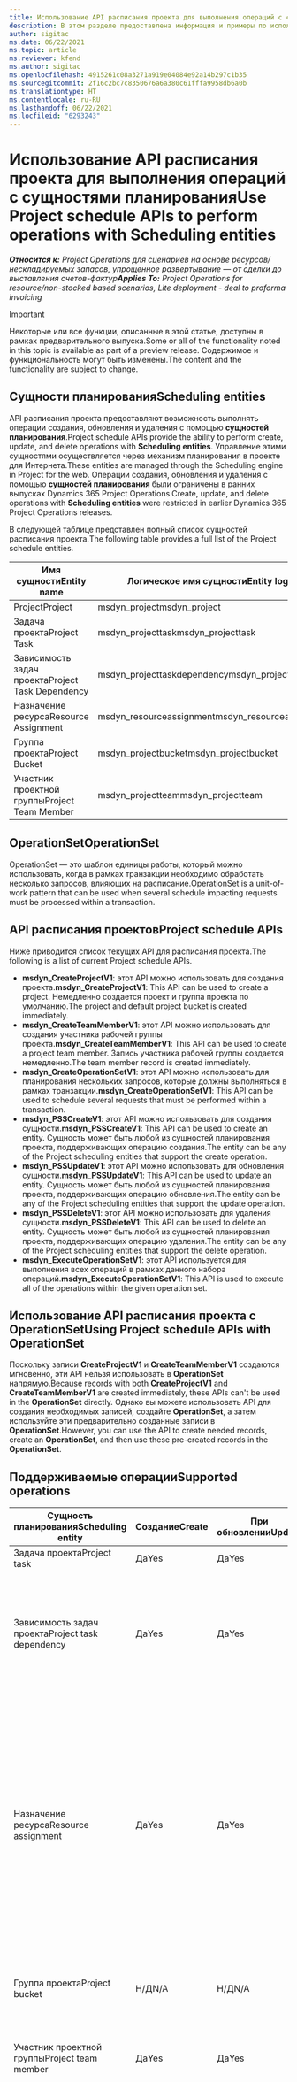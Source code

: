 ```yaml
---
title: Использование API расписания проекта для выполнения операций с сущностями планирования
description: В этом разделе предоставлена информация и примеры по использованию API для расписания проекта.
author: sigitac
ms.date: 06/22/2021
ms.topic: article
ms.reviewer: kfend
ms.author: sigitac
ms.openlocfilehash: 4915261c08a3271a919e04084e92a14b297c1b35
ms.sourcegitcommit: 2f16c2bc7c8350676a6a380c61fffa9958db6a0b
ms.translationtype: HT
ms.contentlocale: ru-RU
ms.lasthandoff: 06/22/2021
ms.locfileid: "6293243"
---
```

# <a name="use-project-schedule-apis-to-perform-operations-with-scheduling-entities"></a><span data-ttu-id="5e337-103">Использование API расписания проекта для выполнения операций с сущностями планирования</span><span class="sxs-lookup"><span data-stu-id="5e337-103">Use Project schedule APIs to perform operations with Scheduling entities</span></span>

<span data-ttu-id="5e337-104">_**Относится к:** Project Operations для сценариев на основе ресурсов/нескладируемых запасов, упрощенное развертывание — от сделки до выставления счетов-фактур_</span><span class="sxs-lookup"><span data-stu-id="5e337-104">_**Applies To:** Project Operations for resource/non-stocked based scenarios, Lite deployment - deal to proforma invoicing_</span></span>

> [!IMPORTANT] 
> <span data-ttu-id="5e337-105">Некоторые или все функции, описанные в этой статье, доступны в рамках предварительного выпуска.</span><span class="sxs-lookup"><span data-stu-id="5e337-105">Some or all of the functionality noted in this topic is available as part of a preview release.</span></span> <span data-ttu-id="5e337-106">Содержимое и функциональность могут быть изменены.</span><span class="sxs-lookup"><span data-stu-id="5e337-106">The content and the functionality are subject to change.</span></span> 

## <a name="scheduling-entities"></a><span data-ttu-id="5e337-107">Сущности планирования</span><span class="sxs-lookup"><span data-stu-id="5e337-107">Scheduling entities</span></span>

<span data-ttu-id="5e337-108">API расписания проекта предоставляют возможность выполнять операции создания, обновления и удаления с помощью **сущностей планирования**.</span><span class="sxs-lookup"><span data-stu-id="5e337-108">Project schedule APIs provide the ability to perform create, update, and delete operations with **Scheduling entities**.</span></span> <span data-ttu-id="5e337-109">Управление этими сущностями осуществляется через механизм планирования в проекте для Интернета.</span><span class="sxs-lookup"><span data-stu-id="5e337-109">These entities are managed through the Scheduling engine in Project for the web.</span></span> <span data-ttu-id="5e337-110">Операции создания, обновления и удаления с помощью **сущностей планирования** были ограничены в ранних выпусках Dynamics 365 Project Operations.</span><span class="sxs-lookup"><span data-stu-id="5e337-110">Create, update, and delete operations with **Scheduling entities** were restricted in earlier Dynamics 365 Project Operations releases.</span></span>

<span data-ttu-id="5e337-111">В следующей таблице представлен полный список сущностей расписания проекта.</span><span class="sxs-lookup"><span data-stu-id="5e337-111">The following table provides a full list of the Project schedule entities.</span></span>

| <span data-ttu-id="5e337-112">Имя сущности</span><span class="sxs-lookup"><span data-stu-id="5e337-112">Entity name</span></span>  | <span data-ttu-id="5e337-113">Логическое имя сущности</span><span class="sxs-lookup"><span data-stu-id="5e337-113">Entity logical name</span></span> |
| --- | --- |
| <span data-ttu-id="5e337-114">Project</span><span class="sxs-lookup"><span data-stu-id="5e337-114">Project</span></span> | <span data-ttu-id="5e337-115">msdyn_project</span><span class="sxs-lookup"><span data-stu-id="5e337-115">msdyn_project</span></span> |
| <span data-ttu-id="5e337-116">Задача проекта</span><span class="sxs-lookup"><span data-stu-id="5e337-116">Project Task</span></span>  | <span data-ttu-id="5e337-117">msdyn_projecttask</span><span class="sxs-lookup"><span data-stu-id="5e337-117">msdyn_projecttask</span></span>  |
| <span data-ttu-id="5e337-118">Зависимость задач проекта</span><span class="sxs-lookup"><span data-stu-id="5e337-118">Project Task Dependency</span></span>  | <span data-ttu-id="5e337-119">msdyn_projecttaskdependency</span><span class="sxs-lookup"><span data-stu-id="5e337-119">msdyn_projecttaskdependency</span></span>  |
| <span data-ttu-id="5e337-120">Назначение ресурса</span><span class="sxs-lookup"><span data-stu-id="5e337-120">Resource Assignment</span></span> | <span data-ttu-id="5e337-121">msdyn_resourceassignment</span><span class="sxs-lookup"><span data-stu-id="5e337-121">msdyn_resourceassignment</span></span> |
| <span data-ttu-id="5e337-122">Группа проекта</span><span class="sxs-lookup"><span data-stu-id="5e337-122">Project Bucket</span></span>  | <span data-ttu-id="5e337-123">msdyn_projectbucket</span><span class="sxs-lookup"><span data-stu-id="5e337-123">msdyn_projectbucket</span></span> |
| <span data-ttu-id="5e337-124">Участник проектной группы</span><span class="sxs-lookup"><span data-stu-id="5e337-124">Project Team Member</span></span> | <span data-ttu-id="5e337-125">msdyn_projectteam</span><span class="sxs-lookup"><span data-stu-id="5e337-125">msdyn_projectteam</span></span> |

## <a name="operationset"></a><span data-ttu-id="5e337-126">OperationSet</span><span class="sxs-lookup"><span data-stu-id="5e337-126">OperationSet</span></span>

<span data-ttu-id="5e337-127">OperationSet — это шаблон единицы работы, который можно использовать, когда в рамках транзакции необходимо обработать несколько запросов, влияющих на расписание.</span><span class="sxs-lookup"><span data-stu-id="5e337-127">OperationSet is a unit-of-work pattern that can be used when several schedule impacting requests must be processed within a transaction.</span></span>

## <a name="project-schedule-apis"></a><span data-ttu-id="5e337-128">API расписания проектов</span><span class="sxs-lookup"><span data-stu-id="5e337-128">Project schedule APIs</span></span>

<span data-ttu-id="5e337-129">Ниже приводится список текущих API для расписания проекта.</span><span class="sxs-lookup"><span data-stu-id="5e337-129">The following is a list of current Project schedule APIs.</span></span>

- <span data-ttu-id="5e337-130">**msdyn_CreateProjectV1**: этот API можно использовать для создания проекта.</span><span class="sxs-lookup"><span data-stu-id="5e337-130">**msdyn_CreateProjectV1**: This API can be used to create a project.</span></span> <span data-ttu-id="5e337-131">Немедленно создается проект и группа проекта по умолчанию.</span><span class="sxs-lookup"><span data-stu-id="5e337-131">The project and default project bucket is created immediately.</span></span>
- <span data-ttu-id="5e337-132">**msdyn_CreateTeamMemberV1**: этот API можно использовать для создания участника рабочей группы проекта.</span><span class="sxs-lookup"><span data-stu-id="5e337-132">**msdyn_CreateTeamMemberV1**: This API can be used to create a project team member.</span></span> <span data-ttu-id="5e337-133">Запись участника рабочей группы создается немедленно.</span><span class="sxs-lookup"><span data-stu-id="5e337-133">The team member record is created immediately.</span></span>
- <span data-ttu-id="5e337-134">**msdyn_CreateOperationSetV1**: этот API можно использовать для планирования нескольких запросов, которые должны выполняться в рамках транзакции.</span><span class="sxs-lookup"><span data-stu-id="5e337-134">**msdyn_CreateOperationSetV1**: This API can be used to schedule several requests that must be performed within a transaction.</span></span>
- <span data-ttu-id="5e337-135">**msdyn_PSSCreateV1**: этот API можно использовать для создания сущности.</span><span class="sxs-lookup"><span data-stu-id="5e337-135">**msdyn_PSSCreateV1**: This API can be used to create an entity.</span></span> <span data-ttu-id="5e337-136">Сущность может быть любой из сущностей планирования проекта, поддерживающих операцию создания.</span><span class="sxs-lookup"><span data-stu-id="5e337-136">The entity can be any of the Project scheduling entities that support the create operation.</span></span>
- <span data-ttu-id="5e337-137">**msdyn_PSSUpdateV1**: этот API можно использовать для обновления сущности.</span><span class="sxs-lookup"><span data-stu-id="5e337-137">**msdyn_PSSUpdateV1**: This API can be used to update an entity.</span></span> <span data-ttu-id="5e337-138">Сущность может быть любой из сущностей планирования проекта, поддерживающих операцию обновления.</span><span class="sxs-lookup"><span data-stu-id="5e337-138">The entity can be any of the Project scheduling entities that support the update operation.</span></span>
- <span data-ttu-id="5e337-139">**msdyn_PSSDeleteV1**: этот API можно использовать для удаления сущности.</span><span class="sxs-lookup"><span data-stu-id="5e337-139">**msdyn_PSSDeleteV1**: This API can be used to delete an entity.</span></span> <span data-ttu-id="5e337-140">Сущность может быть любой из сущностей планирования проекта, поддерживающих операцию удаления.</span><span class="sxs-lookup"><span data-stu-id="5e337-140">The entity can be any of the Project scheduling entities that support the delete operation.</span></span>
- <span data-ttu-id="5e337-141">**msdyn_ExecuteOperationSetV1**: этот API используется для выполнения всех операций в рамках данного набора операций.</span><span class="sxs-lookup"><span data-stu-id="5e337-141">**msdyn_ExecuteOperationSetV1**: This API is used to execute all of the operations within the given operation set.</span></span>

## <a name="using-project-schedule-apis-with-operationset"></a><span data-ttu-id="5e337-142">Использование API расписания проекта с OperationSet</span><span class="sxs-lookup"><span data-stu-id="5e337-142">Using Project schedule APIs with OperationSet</span></span>

<span data-ttu-id="5e337-143">Поскольку записи **CreateProjectV1** и **CreateTeamMemberV1** создаются мгновенно, эти API нельзя использовать в **OperationSet** напрямую.</span><span class="sxs-lookup"><span data-stu-id="5e337-143">Because records with both **CreateProjectV1** and **CreateTeamMemberV1** are created immediately, these APIs can't be used in the **OperationSet** directly.</span></span> <span data-ttu-id="5e337-144">Однако вы можете использовать API для создания необходимых записей, создайте **OperationSet**, а затем используйте эти предварительно созданные записи в **OperationSet**.</span><span class="sxs-lookup"><span data-stu-id="5e337-144">However, you can use the API to create needed records, create an **OperationSet**, and then use these pre-created records in the **OperationSet**.</span></span>

## <a name="supported-operations"></a><span data-ttu-id="5e337-145">Поддерживаемые операции</span><span class="sxs-lookup"><span data-stu-id="5e337-145">Supported operations</span></span>

| <span data-ttu-id="5e337-146">Сущность планирования</span><span class="sxs-lookup"><span data-stu-id="5e337-146">Scheduling entity</span></span> | <span data-ttu-id="5e337-147">Создание</span><span class="sxs-lookup"><span data-stu-id="5e337-147">Create</span></span> | <span data-ttu-id="5e337-148">При обновлении</span><span class="sxs-lookup"><span data-stu-id="5e337-148">Update</span></span> | <span data-ttu-id="5e337-149">DELETE</span><span class="sxs-lookup"><span data-stu-id="5e337-149">Delete</span></span> | <span data-ttu-id="5e337-150">Важные замечания</span><span class="sxs-lookup"><span data-stu-id="5e337-150">Important considerations</span></span> |
| --- | --- | --- | --- | --- |
<span data-ttu-id="5e337-151">Задача проекта</span><span class="sxs-lookup"><span data-stu-id="5e337-151">Project task</span></span> | <span data-ttu-id="5e337-152">Да</span><span class="sxs-lookup"><span data-stu-id="5e337-152">Yes</span></span> | <span data-ttu-id="5e337-153">Да</span><span class="sxs-lookup"><span data-stu-id="5e337-153">Yes</span></span> | <span data-ttu-id="5e337-154">Да</span><span class="sxs-lookup"><span data-stu-id="5e337-154">Yes</span></span> | <span data-ttu-id="5e337-155">Без доступа</span><span class="sxs-lookup"><span data-stu-id="5e337-155">None</span></span> |
| <span data-ttu-id="5e337-156">Зависимость задач проекта</span><span class="sxs-lookup"><span data-stu-id="5e337-156">Project task dependency</span></span> | <span data-ttu-id="5e337-157">Да</span><span class="sxs-lookup"><span data-stu-id="5e337-157">Yes</span></span> | <span data-ttu-id="5e337-158">Да</span><span class="sxs-lookup"><span data-stu-id="5e337-158">Yes</span></span> | | <span data-ttu-id="5e337-159">Записи о зависимостях задач проекта не обновляются.</span><span class="sxs-lookup"><span data-stu-id="5e337-159">Project task dependency records aren't updated.</span></span> <span data-ttu-id="5e337-160">Вместо этого можно удалить старую запись и создать новую.</span><span class="sxs-lookup"><span data-stu-id="5e337-160">Instead, an old record can be deleted and a new record can be created.</span></span> |
| <span data-ttu-id="5e337-161">Назначение ресурса</span><span class="sxs-lookup"><span data-stu-id="5e337-161">Resource assignment</span></span> | <span data-ttu-id="5e337-162">Да</span><span class="sxs-lookup"><span data-stu-id="5e337-162">Yes</span></span> | <span data-ttu-id="5e337-163">Да</span><span class="sxs-lookup"><span data-stu-id="5e337-163">Yes</span></span> | | <span data-ttu-id="5e337-164">Не поддерживаются операции со следующими полями: **BookableResourceID**, **Effort**, **EffortCompleted**, **EffortRemaining** и **PlannedWork**.</span><span class="sxs-lookup"><span data-stu-id="5e337-164">Operations with the following fields aren't supported: **BookableResourceID**, **Effort**, **EffortCompleted**, **EffortRemaining**, and **PlannedWork**.</span></span> <span data-ttu-id="5e337-165">Записи о назначении ресурсов не обновляются.</span><span class="sxs-lookup"><span data-stu-id="5e337-165">Resource assignment records aren't updated.</span></span> <span data-ttu-id="5e337-166">Вместо этого можно удалить старую запись и создать новую.</span><span class="sxs-lookup"><span data-stu-id="5e337-166">Instead, the old record can be deleted and a new record can be created.</span></span> |
| <span data-ttu-id="5e337-167">Группа проекта</span><span class="sxs-lookup"><span data-stu-id="5e337-167">Project bucket</span></span> | <span data-ttu-id="5e337-168">Н/Д</span><span class="sxs-lookup"><span data-stu-id="5e337-168">N/A</span></span> | <span data-ttu-id="5e337-169">Н/Д</span><span class="sxs-lookup"><span data-stu-id="5e337-169">N/A</span></span> | <span data-ttu-id="5e337-170">Н/Д</span><span class="sxs-lookup"><span data-stu-id="5e337-170">N/A</span></span> | <span data-ttu-id="5e337-171">Сегмент по умолчанию создается с помощью API **CreateProjectV1**.</span><span class="sxs-lookup"><span data-stu-id="5e337-171">The default bucket is created using the **CreateProjectV1** API.</span></span> |
| <span data-ttu-id="5e337-172">Участник проектной группы</span><span class="sxs-lookup"><span data-stu-id="5e337-172">Project team member</span></span> | <span data-ttu-id="5e337-173">Да</span><span class="sxs-lookup"><span data-stu-id="5e337-173">Yes</span></span> | <span data-ttu-id="5e337-174">Да</span><span class="sxs-lookup"><span data-stu-id="5e337-174">Yes</span></span> | <span data-ttu-id="5e337-175">Да</span><span class="sxs-lookup"><span data-stu-id="5e337-175">Yes</span></span> | <span data-ttu-id="5e337-176">Для операции создания используйте API **CreateTeamMemberV1**.</span><span class="sxs-lookup"><span data-stu-id="5e337-176">For the create operation, use the **CreateTeamMemberV1** API.</span></span> |
| <span data-ttu-id="5e337-177">Project</span><span class="sxs-lookup"><span data-stu-id="5e337-177">Project</span></span> | <span data-ttu-id="5e337-178">Да</span><span class="sxs-lookup"><span data-stu-id="5e337-178">Yes</span></span> | <span data-ttu-id="5e337-179">Да</span><span class="sxs-lookup"><span data-stu-id="5e337-179">Yes</span></span> | <span data-ttu-id="5e337-180">Н/Д</span><span class="sxs-lookup"><span data-stu-id="5e337-180">N/A</span></span> | <span data-ttu-id="5e337-181">Не поддерживаются операции со следующими полями: **StateCode**, **BulkGenerationStatus**, **GlobalRevisionToken**, **CalendarID**, **Effort**, **EffortCompleted**, **EffortRemaining**, **Progress**, **Finish**, **TaskEarliestStart** и **Duration**.</span><span class="sxs-lookup"><span data-stu-id="5e337-181">Operations with the following fields aren't supported: **StateCode**, **BulkGenerationStatus**, **GlobalRevisionToken**, **CalendarID**, **Effort**, **EffortCompleted**, **EffortRemaining**, **Progress**, **Finish**, **TaskEarliestStart**, and **Duration**.</span></span> |

<span data-ttu-id="5e337-182">Эти API можно вызывать с объектами сущности, которые включают настраиваемые поля.</span><span class="sxs-lookup"><span data-stu-id="5e337-182">These APIs can be called with entity objects that include custom fields.</span></span>

<span data-ttu-id="5e337-183">Свойство кода необязательно.</span><span class="sxs-lookup"><span data-stu-id="5e337-183">The ID property is optional.</span></span> <span data-ttu-id="5e337-184">Если оно указано, система пытается его использовать и выдает исключение, если оно не может быть использовано.</span><span class="sxs-lookup"><span data-stu-id="5e337-184">If it's provided, the system attempts to use it and throws an exception if it can't be used.</span></span> <span data-ttu-id="5e337-185">Если оно не указано, система его сгенерирует.</span><span class="sxs-lookup"><span data-stu-id="5e337-185">If it isn't provided, the system will generate it.</span></span>

## <a name="restricted-fields"></a><span data-ttu-id="5e337-186">Запрещенные поля</span><span class="sxs-lookup"><span data-stu-id="5e337-186">Restricted fields</span></span>

<span data-ttu-id="5e337-187">В следующих таблицах определены поля, которые защищены от **Создать** и **Изменить.**</span><span class="sxs-lookup"><span data-stu-id="5e337-187">The following tables define the fields that are restricted from **Create** and **Edit.**</span></span>

### <a name="project-task"></a><span data-ttu-id="5e337-188">Задача проекта</span><span class="sxs-lookup"><span data-stu-id="5e337-188">Project task</span></span>

| <span data-ttu-id="5e337-189">**Логическое имя**</span><span class="sxs-lookup"><span data-stu-id="5e337-189">**Logical name**</span></span>                       | <span data-ttu-id="5e337-190">**Можно создать**</span><span class="sxs-lookup"><span data-stu-id="5e337-190">**Can create**</span></span> | <span data-ttu-id="5e337-191">**Может изменить**</span><span class="sxs-lookup"><span data-stu-id="5e337-191">**Can edit**</span></span>     |
|----------------------------------------|----------------|------------------|
| <span data-ttu-id="5e337-192">msdyn_actualcost</span><span class="sxs-lookup"><span data-stu-id="5e337-192">msdyn_actualcost</span></span>                       | <span data-ttu-id="5e337-193">нет</span><span class="sxs-lookup"><span data-stu-id="5e337-193">no</span></span>             | <span data-ttu-id="5e337-194">нет</span><span class="sxs-lookup"><span data-stu-id="5e337-194">no</span></span>               |
| <span data-ttu-id="5e337-195">msdyn_actualcost_base</span><span class="sxs-lookup"><span data-stu-id="5e337-195">msdyn_actualcost_base</span></span>                  | <span data-ttu-id="5e337-196">нет</span><span class="sxs-lookup"><span data-stu-id="5e337-196">no</span></span>             | <span data-ttu-id="5e337-197">нет</span><span class="sxs-lookup"><span data-stu-id="5e337-197">no</span></span>               |
| <span data-ttu-id="5e337-198">msdyn_actualend</span><span class="sxs-lookup"><span data-stu-id="5e337-198">msdyn_actualend</span></span>                        | <span data-ttu-id="5e337-199">нет</span><span class="sxs-lookup"><span data-stu-id="5e337-199">no</span></span>             | <span data-ttu-id="5e337-200">нет</span><span class="sxs-lookup"><span data-stu-id="5e337-200">no</span></span>               |
| <span data-ttu-id="5e337-201">msdyn_actualsales</span><span class="sxs-lookup"><span data-stu-id="5e337-201">msdyn_actualsales</span></span>                      | <span data-ttu-id="5e337-202">нет</span><span class="sxs-lookup"><span data-stu-id="5e337-202">no</span></span>             | <span data-ttu-id="5e337-203">нет</span><span class="sxs-lookup"><span data-stu-id="5e337-203">no</span></span>               |
| <span data-ttu-id="5e337-204">msdyn_actualsales_base</span><span class="sxs-lookup"><span data-stu-id="5e337-204">msdyn_actualsales_base</span></span>                 | <span data-ttu-id="5e337-205">нет</span><span class="sxs-lookup"><span data-stu-id="5e337-205">no</span></span>             | <span data-ttu-id="5e337-206">нет</span><span class="sxs-lookup"><span data-stu-id="5e337-206">no</span></span>               |
| <span data-ttu-id="5e337-207">msdyn_actualstart</span><span class="sxs-lookup"><span data-stu-id="5e337-207">msdyn_actualstart</span></span>                      | <span data-ttu-id="5e337-208">нет</span><span class="sxs-lookup"><span data-stu-id="5e337-208">no</span></span>             | <span data-ttu-id="5e337-209">нет</span><span class="sxs-lookup"><span data-stu-id="5e337-209">no</span></span>               |
| <span data-ttu-id="5e337-210">msdyn_costatcompleteestimate</span><span class="sxs-lookup"><span data-stu-id="5e337-210">msdyn_costatcompleteestimate</span></span>           | <span data-ttu-id="5e337-211">нет</span><span class="sxs-lookup"><span data-stu-id="5e337-211">no</span></span>             | <span data-ttu-id="5e337-212">нет</span><span class="sxs-lookup"><span data-stu-id="5e337-212">no</span></span>               |
| <span data-ttu-id="5e337-213">msdyn_costatcompleteestimate_base</span><span class="sxs-lookup"><span data-stu-id="5e337-213">msdyn_costatcompleteestimate_base</span></span>      | <span data-ttu-id="5e337-214">нет</span><span class="sxs-lookup"><span data-stu-id="5e337-214">no</span></span>             | <span data-ttu-id="5e337-215">нет</span><span class="sxs-lookup"><span data-stu-id="5e337-215">no</span></span>               |
| <span data-ttu-id="5e337-216">msdyn_costconsumptionpercentage</span><span class="sxs-lookup"><span data-stu-id="5e337-216">msdyn_costconsumptionpercentage</span></span>        | <span data-ttu-id="5e337-217">нет</span><span class="sxs-lookup"><span data-stu-id="5e337-217">no</span></span>             | <span data-ttu-id="5e337-218">нет</span><span class="sxs-lookup"><span data-stu-id="5e337-218">no</span></span>               |
| <span data-ttu-id="5e337-219">msdyn_effortcompleted</span><span class="sxs-lookup"><span data-stu-id="5e337-219">msdyn_effortcompleted</span></span>                  | <span data-ttu-id="5e337-220">нет</span><span class="sxs-lookup"><span data-stu-id="5e337-220">no</span></span>             | <span data-ttu-id="5e337-221">нет</span><span class="sxs-lookup"><span data-stu-id="5e337-221">no</span></span>               |
| <span data-ttu-id="5e337-222">msdyn_effortestimateatcomplete</span><span class="sxs-lookup"><span data-stu-id="5e337-222">msdyn_effortestimateatcomplete</span></span>         | <span data-ttu-id="5e337-223">нет</span><span class="sxs-lookup"><span data-stu-id="5e337-223">no</span></span>             | <span data-ttu-id="5e337-224">нет</span><span class="sxs-lookup"><span data-stu-id="5e337-224">no</span></span>               |
| <span data-ttu-id="5e337-225">msdyn_iscritical</span><span class="sxs-lookup"><span data-stu-id="5e337-225">msdyn_iscritical</span></span>                       | <span data-ttu-id="5e337-226">нет</span><span class="sxs-lookup"><span data-stu-id="5e337-226">no</span></span>             | <span data-ttu-id="5e337-227">нет</span><span class="sxs-lookup"><span data-stu-id="5e337-227">no</span></span>               |
| <span data-ttu-id="5e337-228">msdyn_iscriticalname</span><span class="sxs-lookup"><span data-stu-id="5e337-228">msdyn_iscriticalname</span></span>                   | <span data-ttu-id="5e337-229">нет</span><span class="sxs-lookup"><span data-stu-id="5e337-229">no</span></span>             | <span data-ttu-id="5e337-230">нет</span><span class="sxs-lookup"><span data-stu-id="5e337-230">no</span></span>               |
| <span data-ttu-id="5e337-231">msdyn_ismanual</span><span class="sxs-lookup"><span data-stu-id="5e337-231">msdyn_ismanual</span></span>                         | <span data-ttu-id="5e337-232">нет</span><span class="sxs-lookup"><span data-stu-id="5e337-232">no</span></span>             | <span data-ttu-id="5e337-233">нет</span><span class="sxs-lookup"><span data-stu-id="5e337-233">no</span></span>               |
| <span data-ttu-id="5e337-234">msdyn_ismanualname</span><span class="sxs-lookup"><span data-stu-id="5e337-234">msdyn_ismanualname</span></span>                     | <span data-ttu-id="5e337-235">нет</span><span class="sxs-lookup"><span data-stu-id="5e337-235">no</span></span>             | <span data-ttu-id="5e337-236">нет</span><span class="sxs-lookup"><span data-stu-id="5e337-236">no</span></span>               |
| <span data-ttu-id="5e337-237">msdyn_ismilestone</span><span class="sxs-lookup"><span data-stu-id="5e337-237">msdyn_ismilestone</span></span>                      | <span data-ttu-id="5e337-238">нет</span><span class="sxs-lookup"><span data-stu-id="5e337-238">no</span></span>             | <span data-ttu-id="5e337-239">нет</span><span class="sxs-lookup"><span data-stu-id="5e337-239">no</span></span>               |
| <span data-ttu-id="5e337-240">msdyn_ismilestonename</span><span class="sxs-lookup"><span data-stu-id="5e337-240">msdyn_ismilestonename</span></span>                  | <span data-ttu-id="5e337-241">нет</span><span class="sxs-lookup"><span data-stu-id="5e337-241">no</span></span>             | <span data-ttu-id="5e337-242">нет</span><span class="sxs-lookup"><span data-stu-id="5e337-242">no</span></span>               |
| <span data-ttu-id="5e337-243">msdyn_LinkStatus</span><span class="sxs-lookup"><span data-stu-id="5e337-243">msdyn_LinkStatus</span></span>                       | <span data-ttu-id="5e337-244">нет</span><span class="sxs-lookup"><span data-stu-id="5e337-244">no</span></span>             | <span data-ttu-id="5e337-245">нет</span><span class="sxs-lookup"><span data-stu-id="5e337-245">no</span></span>               |
| <span data-ttu-id="5e337-246">msdyn_linkstatusname</span><span class="sxs-lookup"><span data-stu-id="5e337-246">msdyn_linkstatusname</span></span>                   | <span data-ttu-id="5e337-247">нет</span><span class="sxs-lookup"><span data-stu-id="5e337-247">no</span></span>             | <span data-ttu-id="5e337-248">нет</span><span class="sxs-lookup"><span data-stu-id="5e337-248">no</span></span>               |
| <span data-ttu-id="5e337-249">msdyn_msprojectclientid</span><span class="sxs-lookup"><span data-stu-id="5e337-249">msdyn_msprojectclientid</span></span>                | <span data-ttu-id="5e337-250">нет</span><span class="sxs-lookup"><span data-stu-id="5e337-250">no</span></span>             | <span data-ttu-id="5e337-251">нет</span><span class="sxs-lookup"><span data-stu-id="5e337-251">no</span></span>               |
| <span data-ttu-id="5e337-252">msdyn_plannedcost</span><span class="sxs-lookup"><span data-stu-id="5e337-252">msdyn_plannedcost</span></span>                      | <span data-ttu-id="5e337-253">нет</span><span class="sxs-lookup"><span data-stu-id="5e337-253">no</span></span>             | <span data-ttu-id="5e337-254">нет</span><span class="sxs-lookup"><span data-stu-id="5e337-254">no</span></span>               |
| <span data-ttu-id="5e337-255">msdyn_plannedcost_base</span><span class="sxs-lookup"><span data-stu-id="5e337-255">msdyn_plannedcost_base</span></span>                 | <span data-ttu-id="5e337-256">нет</span><span class="sxs-lookup"><span data-stu-id="5e337-256">no</span></span>             | <span data-ttu-id="5e337-257">нет</span><span class="sxs-lookup"><span data-stu-id="5e337-257">no</span></span>               |
| <span data-ttu-id="5e337-258">msdyn_plannedsales</span><span class="sxs-lookup"><span data-stu-id="5e337-258">msdyn_plannedsales</span></span>                     | <span data-ttu-id="5e337-259">нет</span><span class="sxs-lookup"><span data-stu-id="5e337-259">no</span></span>             | <span data-ttu-id="5e337-260">нет</span><span class="sxs-lookup"><span data-stu-id="5e337-260">no</span></span>               |
| <span data-ttu-id="5e337-261">msdyn_plannedsales_base</span><span class="sxs-lookup"><span data-stu-id="5e337-261">msdyn_plannedsales_base</span></span>                | <span data-ttu-id="5e337-262">нет</span><span class="sxs-lookup"><span data-stu-id="5e337-262">no</span></span>             | <span data-ttu-id="5e337-263">нет</span><span class="sxs-lookup"><span data-stu-id="5e337-263">no</span></span>               |
| <span data-ttu-id="5e337-264">msdyn_pluginprocessingdata</span><span class="sxs-lookup"><span data-stu-id="5e337-264">msdyn_pluginprocessingdata</span></span>             | <span data-ttu-id="5e337-265">нет</span><span class="sxs-lookup"><span data-stu-id="5e337-265">no</span></span>             | <span data-ttu-id="5e337-266">нет</span><span class="sxs-lookup"><span data-stu-id="5e337-266">no</span></span>               |
| <span data-ttu-id="5e337-267">msdyn_progress</span><span class="sxs-lookup"><span data-stu-id="5e337-267">msdyn_progress</span></span>                         | <span data-ttu-id="5e337-268">нет</span><span class="sxs-lookup"><span data-stu-id="5e337-268">no</span></span>             | <span data-ttu-id="5e337-269">нет (да для P4W)</span><span class="sxs-lookup"><span data-stu-id="5e337-269">no (yes for P4W)</span></span> |
| <span data-ttu-id="5e337-270">msdyn_remainingcost</span><span class="sxs-lookup"><span data-stu-id="5e337-270">msdyn_remainingcost</span></span>                    | <span data-ttu-id="5e337-271">нет</span><span class="sxs-lookup"><span data-stu-id="5e337-271">no</span></span>             | <span data-ttu-id="5e337-272">нет</span><span class="sxs-lookup"><span data-stu-id="5e337-272">no</span></span>               |
| <span data-ttu-id="5e337-273">msdyn_remainingcost_base</span><span class="sxs-lookup"><span data-stu-id="5e337-273">msdyn_remainingcost_base</span></span>               | <span data-ttu-id="5e337-274">нет</span><span class="sxs-lookup"><span data-stu-id="5e337-274">no</span></span>             | <span data-ttu-id="5e337-275">нет</span><span class="sxs-lookup"><span data-stu-id="5e337-275">no</span></span>               |
| <span data-ttu-id="5e337-276">msdyn_remainingsales</span><span class="sxs-lookup"><span data-stu-id="5e337-276">msdyn_remainingsales</span></span>                   | <span data-ttu-id="5e337-277">нет</span><span class="sxs-lookup"><span data-stu-id="5e337-277">no</span></span>             | <span data-ttu-id="5e337-278">нет</span><span class="sxs-lookup"><span data-stu-id="5e337-278">no</span></span>               |
| <span data-ttu-id="5e337-279">msdyn_remainingsales_base</span><span class="sxs-lookup"><span data-stu-id="5e337-279">msdyn_remainingsales_base</span></span>              | <span data-ttu-id="5e337-280">нет</span><span class="sxs-lookup"><span data-stu-id="5e337-280">no</span></span>             | <span data-ttu-id="5e337-281">нет</span><span class="sxs-lookup"><span data-stu-id="5e337-281">no</span></span>               |
| <span data-ttu-id="5e337-282">msdyn_requestedhours</span><span class="sxs-lookup"><span data-stu-id="5e337-282">msdyn_requestedhours</span></span>                   | <span data-ttu-id="5e337-283">нет</span><span class="sxs-lookup"><span data-stu-id="5e337-283">no</span></span>             | <span data-ttu-id="5e337-284">нет</span><span class="sxs-lookup"><span data-stu-id="5e337-284">no</span></span>               |
| <span data-ttu-id="5e337-285">msdyn_resourcecategory</span><span class="sxs-lookup"><span data-stu-id="5e337-285">msdyn_resourcecategory</span></span>                 | <span data-ttu-id="5e337-286">нет</span><span class="sxs-lookup"><span data-stu-id="5e337-286">no</span></span>             | <span data-ttu-id="5e337-287">нет</span><span class="sxs-lookup"><span data-stu-id="5e337-287">no</span></span>               |
| <span data-ttu-id="5e337-288">msdyn_resourcecategoryname</span><span class="sxs-lookup"><span data-stu-id="5e337-288">msdyn_resourcecategoryname</span></span>             | <span data-ttu-id="5e337-289">нет</span><span class="sxs-lookup"><span data-stu-id="5e337-289">no</span></span>             | <span data-ttu-id="5e337-290">нет</span><span class="sxs-lookup"><span data-stu-id="5e337-290">no</span></span>               |
| <span data-ttu-id="5e337-291">msdyn_resourceorganizationalunitid</span><span class="sxs-lookup"><span data-stu-id="5e337-291">msdyn_resourceorganizationalunitid</span></span>     | <span data-ttu-id="5e337-292">нет</span><span class="sxs-lookup"><span data-stu-id="5e337-292">no</span></span>             | <span data-ttu-id="5e337-293">нет</span><span class="sxs-lookup"><span data-stu-id="5e337-293">no</span></span>               |
| <span data-ttu-id="5e337-294">msdyn_resourceorganizationalunitidname</span><span class="sxs-lookup"><span data-stu-id="5e337-294">msdyn_resourceorganizationalunitidname</span></span> | <span data-ttu-id="5e337-295">нет</span><span class="sxs-lookup"><span data-stu-id="5e337-295">no</span></span>             | <span data-ttu-id="5e337-296">нет</span><span class="sxs-lookup"><span data-stu-id="5e337-296">no</span></span>               |
| <span data-ttu-id="5e337-297">msdyn_salesconsumptionpercentage</span><span class="sxs-lookup"><span data-stu-id="5e337-297">msdyn_salesconsumptionpercentage</span></span>       | <span data-ttu-id="5e337-298">нет</span><span class="sxs-lookup"><span data-stu-id="5e337-298">no</span></span>             | <span data-ttu-id="5e337-299">нет</span><span class="sxs-lookup"><span data-stu-id="5e337-299">no</span></span>               |
| <span data-ttu-id="5e337-300">msdyn_salesestimateatcomplete</span><span class="sxs-lookup"><span data-stu-id="5e337-300">msdyn_salesestimateatcomplete</span></span>          | <span data-ttu-id="5e337-301">нет</span><span class="sxs-lookup"><span data-stu-id="5e337-301">no</span></span>             | <span data-ttu-id="5e337-302">нет</span><span class="sxs-lookup"><span data-stu-id="5e337-302">no</span></span>               |
| <span data-ttu-id="5e337-303">msdyn_salesestimateatcomplete_base</span><span class="sxs-lookup"><span data-stu-id="5e337-303">msdyn_salesestimateatcomplete_base</span></span>     | <span data-ttu-id="5e337-304">нет</span><span class="sxs-lookup"><span data-stu-id="5e337-304">no</span></span>             | <span data-ttu-id="5e337-305">нет</span><span class="sxs-lookup"><span data-stu-id="5e337-305">no</span></span>               |
| <span data-ttu-id="5e337-306">msdyn_salesvariance</span><span class="sxs-lookup"><span data-stu-id="5e337-306">msdyn_salesvariance</span></span>                    | <span data-ttu-id="5e337-307">нет</span><span class="sxs-lookup"><span data-stu-id="5e337-307">no</span></span>             | <span data-ttu-id="5e337-308">нет</span><span class="sxs-lookup"><span data-stu-id="5e337-308">no</span></span>               |
| <span data-ttu-id="5e337-309">msdyn_salesvariance_base</span><span class="sxs-lookup"><span data-stu-id="5e337-309">msdyn_salesvariance_base</span></span>               | <span data-ttu-id="5e337-310">нет</span><span class="sxs-lookup"><span data-stu-id="5e337-310">no</span></span>             | <span data-ttu-id="5e337-311">нет</span><span class="sxs-lookup"><span data-stu-id="5e337-311">no</span></span>               |
| <span data-ttu-id="5e337-312">msdyn_scheduleddurationminutes</span><span class="sxs-lookup"><span data-stu-id="5e337-312">msdyn_scheduleddurationminutes</span></span>         | <span data-ttu-id="5e337-313">нет</span><span class="sxs-lookup"><span data-stu-id="5e337-313">no</span></span>             | <span data-ttu-id="5e337-314">нет</span><span class="sxs-lookup"><span data-stu-id="5e337-314">no</span></span>               |
| <span data-ttu-id="5e337-315">msdyn_scheduledend</span><span class="sxs-lookup"><span data-stu-id="5e337-315">msdyn_scheduledend</span></span>                     | <span data-ttu-id="5e337-316">нет</span><span class="sxs-lookup"><span data-stu-id="5e337-316">no</span></span>             | <span data-ttu-id="5e337-317">нет</span><span class="sxs-lookup"><span data-stu-id="5e337-317">no</span></span>               |
| <span data-ttu-id="5e337-318">msdyn_scheduledstart</span><span class="sxs-lookup"><span data-stu-id="5e337-318">msdyn_scheduledstart</span></span>                   | <span data-ttu-id="5e337-319">нет</span><span class="sxs-lookup"><span data-stu-id="5e337-319">no</span></span>             | <span data-ttu-id="5e337-320">нет</span><span class="sxs-lookup"><span data-stu-id="5e337-320">no</span></span>               |
| <span data-ttu-id="5e337-321">msdyn_schedulevariance</span><span class="sxs-lookup"><span data-stu-id="5e337-321">msdyn_schedulevariance</span></span>                 | <span data-ttu-id="5e337-322">нет</span><span class="sxs-lookup"><span data-stu-id="5e337-322">no</span></span>             | <span data-ttu-id="5e337-323">нет</span><span class="sxs-lookup"><span data-stu-id="5e337-323">no</span></span>               |
| <span data-ttu-id="5e337-324">msdyn_skipupdateestimateline</span><span class="sxs-lookup"><span data-stu-id="5e337-324">msdyn_skipupdateestimateline</span></span>           | <span data-ttu-id="5e337-325">нет</span><span class="sxs-lookup"><span data-stu-id="5e337-325">no</span></span>             | <span data-ttu-id="5e337-326">нет</span><span class="sxs-lookup"><span data-stu-id="5e337-326">no</span></span>               |
| <span data-ttu-id="5e337-327">msdyn_skipupdateestimatelinename</span><span class="sxs-lookup"><span data-stu-id="5e337-327">msdyn_skipupdateestimatelinename</span></span>       | <span data-ttu-id="5e337-328">нет</span><span class="sxs-lookup"><span data-stu-id="5e337-328">no</span></span>             | <span data-ttu-id="5e337-329">нет</span><span class="sxs-lookup"><span data-stu-id="5e337-329">no</span></span>               |
| <span data-ttu-id="5e337-330">msdyn_summary</span><span class="sxs-lookup"><span data-stu-id="5e337-330">msdyn_summary</span></span>                          | <span data-ttu-id="5e337-331">нет</span><span class="sxs-lookup"><span data-stu-id="5e337-331">no</span></span>             | <span data-ttu-id="5e337-332">нет</span><span class="sxs-lookup"><span data-stu-id="5e337-332">no</span></span>               |
| <span data-ttu-id="5e337-333">msdyn_varianceofcost</span><span class="sxs-lookup"><span data-stu-id="5e337-333">msdyn_varianceofcost</span></span>                   | <span data-ttu-id="5e337-334">нет</span><span class="sxs-lookup"><span data-stu-id="5e337-334">no</span></span>             | <span data-ttu-id="5e337-335">нет</span><span class="sxs-lookup"><span data-stu-id="5e337-335">no</span></span>               |
| <span data-ttu-id="5e337-336">msdyn_varianceofcost_base</span><span class="sxs-lookup"><span data-stu-id="5e337-336">msdyn_varianceofcost_base</span></span>              | <span data-ttu-id="5e337-337">нет</span><span class="sxs-lookup"><span data-stu-id="5e337-337">no</span></span>             | <span data-ttu-id="5e337-338">нет</span><span class="sxs-lookup"><span data-stu-id="5e337-338">no</span></span>               |

### <a name="project-task-dependency"></a><span data-ttu-id="5e337-339">Зависимость задач проекта</span><span class="sxs-lookup"><span data-stu-id="5e337-339">Project task dependency</span></span>

| <span data-ttu-id="5e337-340">**Логическое имя**</span><span class="sxs-lookup"><span data-stu-id="5e337-340">**Logical name**</span></span>              | <span data-ttu-id="5e337-341">**Можно создать**</span><span class="sxs-lookup"><span data-stu-id="5e337-341">**Can create**</span></span> | <span data-ttu-id="5e337-342">**Может изменить**</span><span class="sxs-lookup"><span data-stu-id="5e337-342">**Can edit**</span></span> |
|-------------------------------|----------------|--------------|
| <span data-ttu-id="5e337-343">msdyn_linktype</span><span class="sxs-lookup"><span data-stu-id="5e337-343">msdyn_linktype</span></span>                | <span data-ttu-id="5e337-344">нет</span><span class="sxs-lookup"><span data-stu-id="5e337-344">no</span></span>             | <span data-ttu-id="5e337-345">нет</span><span class="sxs-lookup"><span data-stu-id="5e337-345">no</span></span>           |
| <span data-ttu-id="5e337-346">msdyn_linktypename</span><span class="sxs-lookup"><span data-stu-id="5e337-346">msdyn_linktypename</span></span>            | <span data-ttu-id="5e337-347">нет</span><span class="sxs-lookup"><span data-stu-id="5e337-347">no</span></span>             | <span data-ttu-id="5e337-348">нет</span><span class="sxs-lookup"><span data-stu-id="5e337-348">no</span></span>           |
| <span data-ttu-id="5e337-349">msdyn_predecessortask</span><span class="sxs-lookup"><span data-stu-id="5e337-349">msdyn_predecessortask</span></span>         | <span data-ttu-id="5e337-350">да</span><span class="sxs-lookup"><span data-stu-id="5e337-350">yes</span></span>            | <span data-ttu-id="5e337-351">нет</span><span class="sxs-lookup"><span data-stu-id="5e337-351">no</span></span>           |
| <span data-ttu-id="5e337-352">msdyn_predecessortaskname</span><span class="sxs-lookup"><span data-stu-id="5e337-352">msdyn_predecessortaskname</span></span>     | <span data-ttu-id="5e337-353">да</span><span class="sxs-lookup"><span data-stu-id="5e337-353">yes</span></span>            | <span data-ttu-id="5e337-354">нет</span><span class="sxs-lookup"><span data-stu-id="5e337-354">no</span></span>           |
| <span data-ttu-id="5e337-355">msdyn_project</span><span class="sxs-lookup"><span data-stu-id="5e337-355">msdyn_project</span></span>                 | <span data-ttu-id="5e337-356">да</span><span class="sxs-lookup"><span data-stu-id="5e337-356">yes</span></span>            | <span data-ttu-id="5e337-357">нет</span><span class="sxs-lookup"><span data-stu-id="5e337-357">no</span></span>           |
| <span data-ttu-id="5e337-358">msdyn_projectname</span><span class="sxs-lookup"><span data-stu-id="5e337-358">msdyn_projectname</span></span>             | <span data-ttu-id="5e337-359">да</span><span class="sxs-lookup"><span data-stu-id="5e337-359">yes</span></span>            | <span data-ttu-id="5e337-360">нет</span><span class="sxs-lookup"><span data-stu-id="5e337-360">no</span></span>           |
| <span data-ttu-id="5e337-361">msdyn_projecttaskdependencyid</span><span class="sxs-lookup"><span data-stu-id="5e337-361">msdyn_projecttaskdependencyid</span></span> | <span data-ttu-id="5e337-362">да</span><span class="sxs-lookup"><span data-stu-id="5e337-362">yes</span></span>            | <span data-ttu-id="5e337-363">нет</span><span class="sxs-lookup"><span data-stu-id="5e337-363">no</span></span>           |
| <span data-ttu-id="5e337-364">msdyn_successortask</span><span class="sxs-lookup"><span data-stu-id="5e337-364">msdyn_successortask</span></span>           | <span data-ttu-id="5e337-365">да</span><span class="sxs-lookup"><span data-stu-id="5e337-365">yes</span></span>            | <span data-ttu-id="5e337-366">нет</span><span class="sxs-lookup"><span data-stu-id="5e337-366">no</span></span>           |
| <span data-ttu-id="5e337-367">msdyn_successortaskname</span><span class="sxs-lookup"><span data-stu-id="5e337-367">msdyn_successortaskname</span></span>       | <span data-ttu-id="5e337-368">да</span><span class="sxs-lookup"><span data-stu-id="5e337-368">yes</span></span>            | <span data-ttu-id="5e337-369">нет</span><span class="sxs-lookup"><span data-stu-id="5e337-369">no</span></span>           |

### <a name="resource-assignment"></a><span data-ttu-id="5e337-370">Назначение ресурса</span><span class="sxs-lookup"><span data-stu-id="5e337-370">Resource assignment</span></span>

| <span data-ttu-id="5e337-371">**Логическое имя**</span><span class="sxs-lookup"><span data-stu-id="5e337-371">**Logical name**</span></span>             | <span data-ttu-id="5e337-372">**Можно создать**</span><span class="sxs-lookup"><span data-stu-id="5e337-372">**Can create**</span></span> | <span data-ttu-id="5e337-373">**Может изменить**</span><span class="sxs-lookup"><span data-stu-id="5e337-373">**Can edit**</span></span> |
|------------------------------|----------------|--------------|
| <span data-ttu-id="5e337-374">msdyn_bookableresourceid</span><span class="sxs-lookup"><span data-stu-id="5e337-374">msdyn_bookableresourceid</span></span>     | <span data-ttu-id="5e337-375">да</span><span class="sxs-lookup"><span data-stu-id="5e337-375">yes</span></span>            | <span data-ttu-id="5e337-376">нет</span><span class="sxs-lookup"><span data-stu-id="5e337-376">no</span></span>           |
| <span data-ttu-id="5e337-377">msdyn_bookableresourceidname</span><span class="sxs-lookup"><span data-stu-id="5e337-377">msdyn_bookableresourceidname</span></span> | <span data-ttu-id="5e337-378">да</span><span class="sxs-lookup"><span data-stu-id="5e337-378">yes</span></span>            | <span data-ttu-id="5e337-379">нет</span><span class="sxs-lookup"><span data-stu-id="5e337-379">no</span></span>           |
| <span data-ttu-id="5e337-380">msdyn_bookingstatusid</span><span class="sxs-lookup"><span data-stu-id="5e337-380">msdyn_bookingstatusid</span></span>        | <span data-ttu-id="5e337-381">нет</span><span class="sxs-lookup"><span data-stu-id="5e337-381">no</span></span>             | <span data-ttu-id="5e337-382">нет</span><span class="sxs-lookup"><span data-stu-id="5e337-382">no</span></span>           |
| <span data-ttu-id="5e337-383">msdyn_bookingstatusidname</span><span class="sxs-lookup"><span data-stu-id="5e337-383">msdyn_bookingstatusidname</span></span>    | <span data-ttu-id="5e337-384">нет</span><span class="sxs-lookup"><span data-stu-id="5e337-384">no</span></span>             | <span data-ttu-id="5e337-385">нет</span><span class="sxs-lookup"><span data-stu-id="5e337-385">no</span></span>           |
| <span data-ttu-id="5e337-386">msdyn_committype</span><span class="sxs-lookup"><span data-stu-id="5e337-386">msdyn_committype</span></span>             | <span data-ttu-id="5e337-387">нет</span><span class="sxs-lookup"><span data-stu-id="5e337-387">no</span></span>             | <span data-ttu-id="5e337-388">нет</span><span class="sxs-lookup"><span data-stu-id="5e337-388">no</span></span>           |
| <span data-ttu-id="5e337-389">msdyn_committypename</span><span class="sxs-lookup"><span data-stu-id="5e337-389">msdyn_committypename</span></span>         | <span data-ttu-id="5e337-390">нет</span><span class="sxs-lookup"><span data-stu-id="5e337-390">no</span></span>             | <span data-ttu-id="5e337-391">нет</span><span class="sxs-lookup"><span data-stu-id="5e337-391">no</span></span>           |
| <span data-ttu-id="5e337-392">msdyn_effort</span><span class="sxs-lookup"><span data-stu-id="5e337-392">msdyn_effort</span></span>                 | <span data-ttu-id="5e337-393">нет</span><span class="sxs-lookup"><span data-stu-id="5e337-393">no</span></span>             | <span data-ttu-id="5e337-394">нет</span><span class="sxs-lookup"><span data-stu-id="5e337-394">no</span></span>           |
| <span data-ttu-id="5e337-395">msdyn_effortcompleted</span><span class="sxs-lookup"><span data-stu-id="5e337-395">msdyn_effortcompleted</span></span>        | <span data-ttu-id="5e337-396">нет</span><span class="sxs-lookup"><span data-stu-id="5e337-396">no</span></span>             | <span data-ttu-id="5e337-397">нет</span><span class="sxs-lookup"><span data-stu-id="5e337-397">no</span></span>           |
| <span data-ttu-id="5e337-398">msdyn_effortremaining</span><span class="sxs-lookup"><span data-stu-id="5e337-398">msdyn_effortremaining</span></span>        | <span data-ttu-id="5e337-399">нет</span><span class="sxs-lookup"><span data-stu-id="5e337-399">no</span></span>             | <span data-ttu-id="5e337-400">нет</span><span class="sxs-lookup"><span data-stu-id="5e337-400">no</span></span>           |
| <span data-ttu-id="5e337-401">msdyn_finish</span><span class="sxs-lookup"><span data-stu-id="5e337-401">msdyn_finish</span></span>                 | <span data-ttu-id="5e337-402">нет</span><span class="sxs-lookup"><span data-stu-id="5e337-402">no</span></span>             | <span data-ttu-id="5e337-403">нет</span><span class="sxs-lookup"><span data-stu-id="5e337-403">no</span></span>           |
| <span data-ttu-id="5e337-404">msdyn_plannedcost</span><span class="sxs-lookup"><span data-stu-id="5e337-404">msdyn_plannedcost</span></span>            | <span data-ttu-id="5e337-405">нет</span><span class="sxs-lookup"><span data-stu-id="5e337-405">no</span></span>             | <span data-ttu-id="5e337-406">нет</span><span class="sxs-lookup"><span data-stu-id="5e337-406">no</span></span>           |
| <span data-ttu-id="5e337-407">msdyn_plannedcost_base</span><span class="sxs-lookup"><span data-stu-id="5e337-407">msdyn_plannedcost_base</span></span>       | <span data-ttu-id="5e337-408">нет</span><span class="sxs-lookup"><span data-stu-id="5e337-408">no</span></span>             | <span data-ttu-id="5e337-409">нет</span><span class="sxs-lookup"><span data-stu-id="5e337-409">no</span></span>           |
| <span data-ttu-id="5e337-410">msdyn_plannedcostcontour</span><span class="sxs-lookup"><span data-stu-id="5e337-410">msdyn_plannedcostcontour</span></span>     | <span data-ttu-id="5e337-411">нет</span><span class="sxs-lookup"><span data-stu-id="5e337-411">no</span></span>             | <span data-ttu-id="5e337-412">нет</span><span class="sxs-lookup"><span data-stu-id="5e337-412">no</span></span>           |
| <span data-ttu-id="5e337-413">msdyn_plannedsales</span><span class="sxs-lookup"><span data-stu-id="5e337-413">msdyn_plannedsales</span></span>           | <span data-ttu-id="5e337-414">нет</span><span class="sxs-lookup"><span data-stu-id="5e337-414">no</span></span>             | <span data-ttu-id="5e337-415">нет</span><span class="sxs-lookup"><span data-stu-id="5e337-415">no</span></span>           |
| <span data-ttu-id="5e337-416">msdyn_plannedsales_base</span><span class="sxs-lookup"><span data-stu-id="5e337-416">msdyn_plannedsales_base</span></span>      | <span data-ttu-id="5e337-417">нет</span><span class="sxs-lookup"><span data-stu-id="5e337-417">no</span></span>             | <span data-ttu-id="5e337-418">нет</span><span class="sxs-lookup"><span data-stu-id="5e337-418">no</span></span>           |
| <span data-ttu-id="5e337-419">msdyn_plannedsalescontour</span><span class="sxs-lookup"><span data-stu-id="5e337-419">msdyn_plannedsalescontour</span></span>    | <span data-ttu-id="5e337-420">нет</span><span class="sxs-lookup"><span data-stu-id="5e337-420">no</span></span>             | <span data-ttu-id="5e337-421">нет</span><span class="sxs-lookup"><span data-stu-id="5e337-421">no</span></span>           |
| <span data-ttu-id="5e337-422">msdyn_plannedwork</span><span class="sxs-lookup"><span data-stu-id="5e337-422">msdyn_plannedwork</span></span>            | <span data-ttu-id="5e337-423">нет</span><span class="sxs-lookup"><span data-stu-id="5e337-423">no</span></span>             | <span data-ttu-id="5e337-424">нет</span><span class="sxs-lookup"><span data-stu-id="5e337-424">no</span></span>           |
| <span data-ttu-id="5e337-425">msdyn_projectid</span><span class="sxs-lookup"><span data-stu-id="5e337-425">msdyn_projectid</span></span>              | <span data-ttu-id="5e337-426">да</span><span class="sxs-lookup"><span data-stu-id="5e337-426">yes</span></span>            | <span data-ttu-id="5e337-427">нет</span><span class="sxs-lookup"><span data-stu-id="5e337-427">no</span></span>           |
| <span data-ttu-id="5e337-428">msdyn_projectidname</span><span class="sxs-lookup"><span data-stu-id="5e337-428">msdyn_projectidname</span></span>          | <span data-ttu-id="5e337-429">нет</span><span class="sxs-lookup"><span data-stu-id="5e337-429">no</span></span>             | <span data-ttu-id="5e337-430">нет</span><span class="sxs-lookup"><span data-stu-id="5e337-430">no</span></span>           |
| <span data-ttu-id="5e337-431">msdyn_projectteamid</span><span class="sxs-lookup"><span data-stu-id="5e337-431">msdyn_projectteamid</span></span>          | <span data-ttu-id="5e337-432">нет</span><span class="sxs-lookup"><span data-stu-id="5e337-432">no</span></span>             | <span data-ttu-id="5e337-433">нет</span><span class="sxs-lookup"><span data-stu-id="5e337-433">no</span></span>           |
| <span data-ttu-id="5e337-434">msdyn_projectteamidname</span><span class="sxs-lookup"><span data-stu-id="5e337-434">msdyn_projectteamidname</span></span>      | <span data-ttu-id="5e337-435">нет</span><span class="sxs-lookup"><span data-stu-id="5e337-435">no</span></span>             | <span data-ttu-id="5e337-436">нет</span><span class="sxs-lookup"><span data-stu-id="5e337-436">no</span></span>           |
| <span data-ttu-id="5e337-437">msdyn_start</span><span class="sxs-lookup"><span data-stu-id="5e337-437">msdyn_start</span></span>                  | <span data-ttu-id="5e337-438">нет</span><span class="sxs-lookup"><span data-stu-id="5e337-438">no</span></span>             | <span data-ttu-id="5e337-439">нет</span><span class="sxs-lookup"><span data-stu-id="5e337-439">no</span></span>           |
| <span data-ttu-id="5e337-440">msdyn_taskid</span><span class="sxs-lookup"><span data-stu-id="5e337-440">msdyn_taskid</span></span>                 | <span data-ttu-id="5e337-441">нет</span><span class="sxs-lookup"><span data-stu-id="5e337-441">no</span></span>             | <span data-ttu-id="5e337-442">нет</span><span class="sxs-lookup"><span data-stu-id="5e337-442">no</span></span>           |
| <span data-ttu-id="5e337-443">msdyn_taskidname</span><span class="sxs-lookup"><span data-stu-id="5e337-443">msdyn_taskidname</span></span>             | <span data-ttu-id="5e337-444">нет</span><span class="sxs-lookup"><span data-stu-id="5e337-444">no</span></span>             | <span data-ttu-id="5e337-445">нет</span><span class="sxs-lookup"><span data-stu-id="5e337-445">no</span></span>           |
| <span data-ttu-id="5e337-446">msdyn_userresourceid</span><span class="sxs-lookup"><span data-stu-id="5e337-446">msdyn_userresourceid</span></span>         | <span data-ttu-id="5e337-447">нет</span><span class="sxs-lookup"><span data-stu-id="5e337-447">no</span></span>             | <span data-ttu-id="5e337-448">нет</span><span class="sxs-lookup"><span data-stu-id="5e337-448">no</span></span>           |

### <a name="project-team-member"></a><span data-ttu-id="5e337-449">Участник проектной группы</span><span class="sxs-lookup"><span data-stu-id="5e337-449">Project team member</span></span>

| <span data-ttu-id="5e337-450">**Логическое имя**</span><span class="sxs-lookup"><span data-stu-id="5e337-450">**Logical name**</span></span>                                 | <span data-ttu-id="5e337-451">**Можно создать**</span><span class="sxs-lookup"><span data-stu-id="5e337-451">**Can create**</span></span> | <span data-ttu-id="5e337-452">**Может изменить**</span><span class="sxs-lookup"><span data-stu-id="5e337-452">**Can edit**</span></span> |
|--------------------------------------------------|----------------|--------------|
| <span data-ttu-id="5e337-453">msdyn_calendarid</span><span class="sxs-lookup"><span data-stu-id="5e337-453">msdyn_calendarid</span></span>                                 | <span data-ttu-id="5e337-454">нет</span><span class="sxs-lookup"><span data-stu-id="5e337-454">no</span></span>             | <span data-ttu-id="5e337-455">нет</span><span class="sxs-lookup"><span data-stu-id="5e337-455">no</span></span>           |
| <span data-ttu-id="5e337-456">msdyn_creategenericteammemberwithrequirementname</span><span class="sxs-lookup"><span data-stu-id="5e337-456">msdyn_creategenericteammemberwithrequirementname</span></span> | <span data-ttu-id="5e337-457">нет</span><span class="sxs-lookup"><span data-stu-id="5e337-457">no</span></span>             | <span data-ttu-id="5e337-458">нет</span><span class="sxs-lookup"><span data-stu-id="5e337-458">no</span></span>           |
| <span data-ttu-id="5e337-459">msdyn_deletestatus</span><span class="sxs-lookup"><span data-stu-id="5e337-459">msdyn_deletestatus</span></span>                               | <span data-ttu-id="5e337-460">нет</span><span class="sxs-lookup"><span data-stu-id="5e337-460">no</span></span>             | <span data-ttu-id="5e337-461">нет</span><span class="sxs-lookup"><span data-stu-id="5e337-461">no</span></span>           |
| <span data-ttu-id="5e337-462">msdyn_deletestatusname</span><span class="sxs-lookup"><span data-stu-id="5e337-462">msdyn_deletestatusname</span></span>                           | <span data-ttu-id="5e337-463">нет</span><span class="sxs-lookup"><span data-stu-id="5e337-463">no</span></span>             | <span data-ttu-id="5e337-464">нет</span><span class="sxs-lookup"><span data-stu-id="5e337-464">no</span></span>           |
| <span data-ttu-id="5e337-465">msdyn_effort</span><span class="sxs-lookup"><span data-stu-id="5e337-465">msdyn_effort</span></span>                                     | <span data-ttu-id="5e337-466">нет</span><span class="sxs-lookup"><span data-stu-id="5e337-466">no</span></span>             | <span data-ttu-id="5e337-467">нет</span><span class="sxs-lookup"><span data-stu-id="5e337-467">no</span></span>           |
| <span data-ttu-id="5e337-468">msdyn_effortcompleted</span><span class="sxs-lookup"><span data-stu-id="5e337-468">msdyn_effortcompleted</span></span>                            | <span data-ttu-id="5e337-469">нет</span><span class="sxs-lookup"><span data-stu-id="5e337-469">no</span></span>             | <span data-ttu-id="5e337-470">нет</span><span class="sxs-lookup"><span data-stu-id="5e337-470">no</span></span>           |
| <span data-ttu-id="5e337-471">msdyn_effortremaining</span><span class="sxs-lookup"><span data-stu-id="5e337-471">msdyn_effortremaining</span></span>                            | <span data-ttu-id="5e337-472">нет</span><span class="sxs-lookup"><span data-stu-id="5e337-472">no</span></span>             | <span data-ttu-id="5e337-473">нет</span><span class="sxs-lookup"><span data-stu-id="5e337-473">no</span></span>           |
| <span data-ttu-id="5e337-474">msdyn_finish</span><span class="sxs-lookup"><span data-stu-id="5e337-474">msdyn_finish</span></span>                                     | <span data-ttu-id="5e337-475">нет</span><span class="sxs-lookup"><span data-stu-id="5e337-475">no</span></span>             | <span data-ttu-id="5e337-476">нет</span><span class="sxs-lookup"><span data-stu-id="5e337-476">no</span></span>           |
| <span data-ttu-id="5e337-477">msdyn_hardbookedhours</span><span class="sxs-lookup"><span data-stu-id="5e337-477">msdyn_hardbookedhours</span></span>                            | <span data-ttu-id="5e337-478">нет</span><span class="sxs-lookup"><span data-stu-id="5e337-478">no</span></span>             | <span data-ttu-id="5e337-479">нет</span><span class="sxs-lookup"><span data-stu-id="5e337-479">no</span></span>           |
| <span data-ttu-id="5e337-480">msdyn_hours</span><span class="sxs-lookup"><span data-stu-id="5e337-480">msdyn_hours</span></span>                                      | <span data-ttu-id="5e337-481">нет</span><span class="sxs-lookup"><span data-stu-id="5e337-481">no</span></span>             | <span data-ttu-id="5e337-482">нет</span><span class="sxs-lookup"><span data-stu-id="5e337-482">no</span></span>           |
| <span data-ttu-id="5e337-483">msdyn_markedfordeletiontimer</span><span class="sxs-lookup"><span data-stu-id="5e337-483">msdyn_markedfordeletiontimer</span></span>                     | <span data-ttu-id="5e337-484">нет</span><span class="sxs-lookup"><span data-stu-id="5e337-484">no</span></span>             | <span data-ttu-id="5e337-485">нет</span><span class="sxs-lookup"><span data-stu-id="5e337-485">no</span></span>           |
| <span data-ttu-id="5e337-486">msdyn_markedfordeletiontimestamp</span><span class="sxs-lookup"><span data-stu-id="5e337-486">msdyn_markedfordeletiontimestamp</span></span>                 | <span data-ttu-id="5e337-487">нет</span><span class="sxs-lookup"><span data-stu-id="5e337-487">no</span></span>             | <span data-ttu-id="5e337-488">нет</span><span class="sxs-lookup"><span data-stu-id="5e337-488">no</span></span>           |
| <span data-ttu-id="5e337-489">msdyn_msprojectclientid</span><span class="sxs-lookup"><span data-stu-id="5e337-489">msdyn_msprojectclientid</span></span>                          | <span data-ttu-id="5e337-490">нет</span><span class="sxs-lookup"><span data-stu-id="5e337-490">no</span></span>             | <span data-ttu-id="5e337-491">нет</span><span class="sxs-lookup"><span data-stu-id="5e337-491">no</span></span>           |
| <span data-ttu-id="5e337-492">msdyn_percentage</span><span class="sxs-lookup"><span data-stu-id="5e337-492">msdyn_percentage</span></span>                                 | <span data-ttu-id="5e337-493">нет</span><span class="sxs-lookup"><span data-stu-id="5e337-493">no</span></span>             | <span data-ttu-id="5e337-494">нет</span><span class="sxs-lookup"><span data-stu-id="5e337-494">no</span></span>           |
| <span data-ttu-id="5e337-495">msdyn_requiredhours</span><span class="sxs-lookup"><span data-stu-id="5e337-495">msdyn_requiredhours</span></span>                              | <span data-ttu-id="5e337-496">нет</span><span class="sxs-lookup"><span data-stu-id="5e337-496">no</span></span>             | <span data-ttu-id="5e337-497">нет</span><span class="sxs-lookup"><span data-stu-id="5e337-497">no</span></span>           |
| <span data-ttu-id="5e337-498">msdyn_softbookedhours</span><span class="sxs-lookup"><span data-stu-id="5e337-498">msdyn_softbookedhours</span></span>                            | <span data-ttu-id="5e337-499">нет</span><span class="sxs-lookup"><span data-stu-id="5e337-499">no</span></span>             | <span data-ttu-id="5e337-500">нет</span><span class="sxs-lookup"><span data-stu-id="5e337-500">no</span></span>           |
| <span data-ttu-id="5e337-501">msdyn_start</span><span class="sxs-lookup"><span data-stu-id="5e337-501">msdyn_start</span></span>                                      | <span data-ttu-id="5e337-502">нет</span><span class="sxs-lookup"><span data-stu-id="5e337-502">no</span></span>             | <span data-ttu-id="5e337-503">нет</span><span class="sxs-lookup"><span data-stu-id="5e337-503">no</span></span>           |

### <a name="project"></a><span data-ttu-id="5e337-504">Project</span><span class="sxs-lookup"><span data-stu-id="5e337-504">Project</span></span>

| <span data-ttu-id="5e337-505">**Логическое имя**</span><span class="sxs-lookup"><span data-stu-id="5e337-505">**Logical name**</span></span>                       | <span data-ttu-id="5e337-506">**Можно создать**</span><span class="sxs-lookup"><span data-stu-id="5e337-506">**Can create**</span></span> | <span data-ttu-id="5e337-507">**Может изменить**</span><span class="sxs-lookup"><span data-stu-id="5e337-507">**Can edit**</span></span> |
|----------------------------------------|----------------|--------------|
| <span data-ttu-id="5e337-508">msdyn_actualexpensecost</span><span class="sxs-lookup"><span data-stu-id="5e337-508">msdyn_actualexpensecost</span></span>                | <span data-ttu-id="5e337-509">нет</span><span class="sxs-lookup"><span data-stu-id="5e337-509">no</span></span>             | <span data-ttu-id="5e337-510">нет</span><span class="sxs-lookup"><span data-stu-id="5e337-510">no</span></span>           |
| <span data-ttu-id="5e337-511">msdyn_actualexpensecost_base</span><span class="sxs-lookup"><span data-stu-id="5e337-511">msdyn_actualexpensecost_base</span></span>           | <span data-ttu-id="5e337-512">нет</span><span class="sxs-lookup"><span data-stu-id="5e337-512">no</span></span>             | <span data-ttu-id="5e337-513">нет</span><span class="sxs-lookup"><span data-stu-id="5e337-513">no</span></span>           |
| <span data-ttu-id="5e337-514">msdyn_actuallaborcost</span><span class="sxs-lookup"><span data-stu-id="5e337-514">msdyn_actuallaborcost</span></span>                  | <span data-ttu-id="5e337-515">нет</span><span class="sxs-lookup"><span data-stu-id="5e337-515">no</span></span>             | <span data-ttu-id="5e337-516">нет</span><span class="sxs-lookup"><span data-stu-id="5e337-516">no</span></span>           |
| <span data-ttu-id="5e337-517">msdyn_actuallaborcost_base</span><span class="sxs-lookup"><span data-stu-id="5e337-517">msdyn_actuallaborcost_base</span></span>             | <span data-ttu-id="5e337-518">нет</span><span class="sxs-lookup"><span data-stu-id="5e337-518">no</span></span>             | <span data-ttu-id="5e337-519">нет</span><span class="sxs-lookup"><span data-stu-id="5e337-519">no</span></span>           |
| <span data-ttu-id="5e337-520">msdyn_actualsales</span><span class="sxs-lookup"><span data-stu-id="5e337-520">msdyn_actualsales</span></span>                      | <span data-ttu-id="5e337-521">нет</span><span class="sxs-lookup"><span data-stu-id="5e337-521">no</span></span>             | <span data-ttu-id="5e337-522">нет</span><span class="sxs-lookup"><span data-stu-id="5e337-522">no</span></span>           |
| <span data-ttu-id="5e337-523">msdyn_actualsales_base</span><span class="sxs-lookup"><span data-stu-id="5e337-523">msdyn_actualsales_base</span></span>                 | <span data-ttu-id="5e337-524">нет</span><span class="sxs-lookup"><span data-stu-id="5e337-524">no</span></span>             | <span data-ttu-id="5e337-525">нет</span><span class="sxs-lookup"><span data-stu-id="5e337-525">no</span></span>           |
| <span data-ttu-id="5e337-526">msdyn_contractlineproject</span><span class="sxs-lookup"><span data-stu-id="5e337-526">msdyn_contractlineproject</span></span>              | <span data-ttu-id="5e337-527">да</span><span class="sxs-lookup"><span data-stu-id="5e337-527">yes</span></span>            | <span data-ttu-id="5e337-528">нет</span><span class="sxs-lookup"><span data-stu-id="5e337-528">no</span></span>           |
| <span data-ttu-id="5e337-529">msdyn_contractorganizationalunitid</span><span class="sxs-lookup"><span data-stu-id="5e337-529">msdyn_contractorganizationalunitid</span></span>     | <span data-ttu-id="5e337-530">да</span><span class="sxs-lookup"><span data-stu-id="5e337-530">yes</span></span>            | <span data-ttu-id="5e337-531">нет</span><span class="sxs-lookup"><span data-stu-id="5e337-531">no</span></span>           |
| <span data-ttu-id="5e337-532">msdyn_contractorganizationalunitidname</span><span class="sxs-lookup"><span data-stu-id="5e337-532">msdyn_contractorganizationalunitidname</span></span> | <span data-ttu-id="5e337-533">да</span><span class="sxs-lookup"><span data-stu-id="5e337-533">yes</span></span>            | <span data-ttu-id="5e337-534">нет</span><span class="sxs-lookup"><span data-stu-id="5e337-534">no</span></span>           |
| <span data-ttu-id="5e337-535">msdyn_costconsumption</span><span class="sxs-lookup"><span data-stu-id="5e337-535">msdyn_costconsumption</span></span>                  | <span data-ttu-id="5e337-536">нет</span><span class="sxs-lookup"><span data-stu-id="5e337-536">no</span></span>             | <span data-ttu-id="5e337-537">нет</span><span class="sxs-lookup"><span data-stu-id="5e337-537">no</span></span>           |
| <span data-ttu-id="5e337-538">msdyn_costestimateatcomplete</span><span class="sxs-lookup"><span data-stu-id="5e337-538">msdyn_costestimateatcomplete</span></span>           | <span data-ttu-id="5e337-539">нет</span><span class="sxs-lookup"><span data-stu-id="5e337-539">no</span></span>             | <span data-ttu-id="5e337-540">нет</span><span class="sxs-lookup"><span data-stu-id="5e337-540">no</span></span>           |
| <span data-ttu-id="5e337-541">msdyn_costestimateatcomplete_base</span><span class="sxs-lookup"><span data-stu-id="5e337-541">msdyn_costestimateatcomplete_base</span></span>      | <span data-ttu-id="5e337-542">нет</span><span class="sxs-lookup"><span data-stu-id="5e337-542">no</span></span>             | <span data-ttu-id="5e337-543">нет</span><span class="sxs-lookup"><span data-stu-id="5e337-543">no</span></span>           |
| <span data-ttu-id="5e337-544">msdyn_costvariance</span><span class="sxs-lookup"><span data-stu-id="5e337-544">msdyn_costvariance</span></span>                     | <span data-ttu-id="5e337-545">нет</span><span class="sxs-lookup"><span data-stu-id="5e337-545">no</span></span>             | <span data-ttu-id="5e337-546">нет</span><span class="sxs-lookup"><span data-stu-id="5e337-546">no</span></span>           |
| <span data-ttu-id="5e337-547">msdyn_costvariance_base</span><span class="sxs-lookup"><span data-stu-id="5e337-547">msdyn_costvariance_base</span></span>                | <span data-ttu-id="5e337-548">нет</span><span class="sxs-lookup"><span data-stu-id="5e337-548">no</span></span>             | <span data-ttu-id="5e337-549">нет</span><span class="sxs-lookup"><span data-stu-id="5e337-549">no</span></span>           |
| <span data-ttu-id="5e337-550">msdyn_duration</span><span class="sxs-lookup"><span data-stu-id="5e337-550">msdyn_duration</span></span>                         | <span data-ttu-id="5e337-551">нет</span><span class="sxs-lookup"><span data-stu-id="5e337-551">no</span></span>             | <span data-ttu-id="5e337-552">нет</span><span class="sxs-lookup"><span data-stu-id="5e337-552">no</span></span>           |
| <span data-ttu-id="5e337-553">msdyn_effort</span><span class="sxs-lookup"><span data-stu-id="5e337-553">msdyn_effort</span></span>                           | <span data-ttu-id="5e337-554">нет</span><span class="sxs-lookup"><span data-stu-id="5e337-554">no</span></span>             | <span data-ttu-id="5e337-555">нет</span><span class="sxs-lookup"><span data-stu-id="5e337-555">no</span></span>           |
| <span data-ttu-id="5e337-556">msdyn_effortcompleted</span><span class="sxs-lookup"><span data-stu-id="5e337-556">msdyn_effortcompleted</span></span>                  | <span data-ttu-id="5e337-557">нет</span><span class="sxs-lookup"><span data-stu-id="5e337-557">no</span></span>             | <span data-ttu-id="5e337-558">нет</span><span class="sxs-lookup"><span data-stu-id="5e337-558">no</span></span>           |
| <span data-ttu-id="5e337-559">msdyn_effortestimateatcompleteeac</span><span class="sxs-lookup"><span data-stu-id="5e337-559">msdyn_effortestimateatcompleteeac</span></span>      | <span data-ttu-id="5e337-560">нет</span><span class="sxs-lookup"><span data-stu-id="5e337-560">no</span></span>             | <span data-ttu-id="5e337-561">нет</span><span class="sxs-lookup"><span data-stu-id="5e337-561">no</span></span>           |
| <span data-ttu-id="5e337-562">msdyn_effortremaining</span><span class="sxs-lookup"><span data-stu-id="5e337-562">msdyn_effortremaining</span></span>                  | <span data-ttu-id="5e337-563">нет</span><span class="sxs-lookup"><span data-stu-id="5e337-563">no</span></span>             | <span data-ttu-id="5e337-564">нет</span><span class="sxs-lookup"><span data-stu-id="5e337-564">no</span></span>           |
| <span data-ttu-id="5e337-565">msdyn_finish</span><span class="sxs-lookup"><span data-stu-id="5e337-565">msdyn_finish</span></span>                           | <span data-ttu-id="5e337-566">да</span><span class="sxs-lookup"><span data-stu-id="5e337-566">yes</span></span>            | <span data-ttu-id="5e337-567">да</span><span class="sxs-lookup"><span data-stu-id="5e337-567">yes</span></span>          |
| <span data-ttu-id="5e337-568">msdyn_globalrevisiontoken</span><span class="sxs-lookup"><span data-stu-id="5e337-568">msdyn_globalrevisiontoken</span></span>              | <span data-ttu-id="5e337-569">нет</span><span class="sxs-lookup"><span data-stu-id="5e337-569">no</span></span>             | <span data-ttu-id="5e337-570">нет</span><span class="sxs-lookup"><span data-stu-id="5e337-570">no</span></span>           |
| <span data-ttu-id="5e337-571">msdyn_islinkedtomsprojectclient</span><span class="sxs-lookup"><span data-stu-id="5e337-571">msdyn_islinkedtomsprojectclient</span></span>        | <span data-ttu-id="5e337-572">нет</span><span class="sxs-lookup"><span data-stu-id="5e337-572">no</span></span>             | <span data-ttu-id="5e337-573">нет</span><span class="sxs-lookup"><span data-stu-id="5e337-573">no</span></span>           |
| <span data-ttu-id="5e337-574">msdyn_islinkedtomsprojectclientname</span><span class="sxs-lookup"><span data-stu-id="5e337-574">msdyn_islinkedtomsprojectclientname</span></span>    | <span data-ttu-id="5e337-575">нет</span><span class="sxs-lookup"><span data-stu-id="5e337-575">no</span></span>             | <span data-ttu-id="5e337-576">нет</span><span class="sxs-lookup"><span data-stu-id="5e337-576">no</span></span>           |
| <span data-ttu-id="5e337-577">msdyn_linkeddocumenturl</span><span class="sxs-lookup"><span data-stu-id="5e337-577">msdyn_linkeddocumenturl</span></span>                | <span data-ttu-id="5e337-578">нет</span><span class="sxs-lookup"><span data-stu-id="5e337-578">no</span></span>             | <span data-ttu-id="5e337-579">нет</span><span class="sxs-lookup"><span data-stu-id="5e337-579">no</span></span>           |
| <span data-ttu-id="5e337-580">msdyn_msprojectdocument</span><span class="sxs-lookup"><span data-stu-id="5e337-580">msdyn_msprojectdocument</span></span>                | <span data-ttu-id="5e337-581">нет</span><span class="sxs-lookup"><span data-stu-id="5e337-581">no</span></span>             | <span data-ttu-id="5e337-582">нет</span><span class="sxs-lookup"><span data-stu-id="5e337-582">no</span></span>           |
| <span data-ttu-id="5e337-583">msdyn_msprojectdocumentname</span><span class="sxs-lookup"><span data-stu-id="5e337-583">msdyn_msprojectdocumentname</span></span>            | <span data-ttu-id="5e337-584">нет</span><span class="sxs-lookup"><span data-stu-id="5e337-584">no</span></span>             | <span data-ttu-id="5e337-585">нет</span><span class="sxs-lookup"><span data-stu-id="5e337-585">no</span></span>           |
| <span data-ttu-id="5e337-586">msdyn_plannedexpensecost</span><span class="sxs-lookup"><span data-stu-id="5e337-586">msdyn_plannedexpensecost</span></span>               | <span data-ttu-id="5e337-587">нет</span><span class="sxs-lookup"><span data-stu-id="5e337-587">no</span></span>             | <span data-ttu-id="5e337-588">нет</span><span class="sxs-lookup"><span data-stu-id="5e337-588">no</span></span>           |
| <span data-ttu-id="5e337-589">msdyn_plannedexpensecost_base</span><span class="sxs-lookup"><span data-stu-id="5e337-589">msdyn_plannedexpensecost_base</span></span>          | <span data-ttu-id="5e337-590">нет</span><span class="sxs-lookup"><span data-stu-id="5e337-590">no</span></span>             | <span data-ttu-id="5e337-591">нет</span><span class="sxs-lookup"><span data-stu-id="5e337-591">no</span></span>           |
| <span data-ttu-id="5e337-592">msdyn_plannedlaborcost</span><span class="sxs-lookup"><span data-stu-id="5e337-592">msdyn_plannedlaborcost</span></span>                 | <span data-ttu-id="5e337-593">нет</span><span class="sxs-lookup"><span data-stu-id="5e337-593">no</span></span>             | <span data-ttu-id="5e337-594">нет</span><span class="sxs-lookup"><span data-stu-id="5e337-594">no</span></span>           |
| <span data-ttu-id="5e337-595">msdyn_plannedlaborcost_base</span><span class="sxs-lookup"><span data-stu-id="5e337-595">msdyn_plannedlaborcost_base</span></span>            | <span data-ttu-id="5e337-596">нет</span><span class="sxs-lookup"><span data-stu-id="5e337-596">no</span></span>             | <span data-ttu-id="5e337-597">нет</span><span class="sxs-lookup"><span data-stu-id="5e337-597">no</span></span>           |
| <span data-ttu-id="5e337-598">msdyn_plannedsales</span><span class="sxs-lookup"><span data-stu-id="5e337-598">msdyn_plannedsales</span></span>                     | <span data-ttu-id="5e337-599">нет</span><span class="sxs-lookup"><span data-stu-id="5e337-599">no</span></span>             | <span data-ttu-id="5e337-600">нет</span><span class="sxs-lookup"><span data-stu-id="5e337-600">no</span></span>           |
| <span data-ttu-id="5e337-601">msdyn_plannedsales_base</span><span class="sxs-lookup"><span data-stu-id="5e337-601">msdyn_plannedsales_base</span></span>                | <span data-ttu-id="5e337-602">нет</span><span class="sxs-lookup"><span data-stu-id="5e337-602">no</span></span>             | <span data-ttu-id="5e337-603">нет</span><span class="sxs-lookup"><span data-stu-id="5e337-603">no</span></span>           |
| <span data-ttu-id="5e337-604">msdyn_progress</span><span class="sxs-lookup"><span data-stu-id="5e337-604">msdyn_progress</span></span>                         | <span data-ttu-id="5e337-605">нет</span><span class="sxs-lookup"><span data-stu-id="5e337-605">no</span></span>             | <span data-ttu-id="5e337-606">нет</span><span class="sxs-lookup"><span data-stu-id="5e337-606">no</span></span>           |
| <span data-ttu-id="5e337-607">msdyn_remainingcost</span><span class="sxs-lookup"><span data-stu-id="5e337-607">msdyn_remainingcost</span></span>                    | <span data-ttu-id="5e337-608">нет</span><span class="sxs-lookup"><span data-stu-id="5e337-608">no</span></span>             | <span data-ttu-id="5e337-609">нет</span><span class="sxs-lookup"><span data-stu-id="5e337-609">no</span></span>           |
| <span data-ttu-id="5e337-610">msdyn_remainingcost_base</span><span class="sxs-lookup"><span data-stu-id="5e337-610">msdyn_remainingcost_base</span></span>               | <span data-ttu-id="5e337-611">нет</span><span class="sxs-lookup"><span data-stu-id="5e337-611">no</span></span>             | <span data-ttu-id="5e337-612">нет</span><span class="sxs-lookup"><span data-stu-id="5e337-612">no</span></span>           |
| <span data-ttu-id="5e337-613">msdyn_remainingsales</span><span class="sxs-lookup"><span data-stu-id="5e337-613">msdyn_remainingsales</span></span>                   | <span data-ttu-id="5e337-614">нет</span><span class="sxs-lookup"><span data-stu-id="5e337-614">no</span></span>             | <span data-ttu-id="5e337-615">нет</span><span class="sxs-lookup"><span data-stu-id="5e337-615">no</span></span>           |
| <span data-ttu-id="5e337-616">msdyn_remainingsales_base</span><span class="sxs-lookup"><span data-stu-id="5e337-616">msdyn_remainingsales_base</span></span>              | <span data-ttu-id="5e337-617">нет</span><span class="sxs-lookup"><span data-stu-id="5e337-617">no</span></span>             | <span data-ttu-id="5e337-618">нет</span><span class="sxs-lookup"><span data-stu-id="5e337-618">no</span></span>           |
| <span data-ttu-id="5e337-619">msdyn_replaylogheader</span><span class="sxs-lookup"><span data-stu-id="5e337-619">msdyn_replaylogheader</span></span>                  | <span data-ttu-id="5e337-620">нет</span><span class="sxs-lookup"><span data-stu-id="5e337-620">no</span></span>             | <span data-ttu-id="5e337-621">нет</span><span class="sxs-lookup"><span data-stu-id="5e337-621">no</span></span>           |
| <span data-ttu-id="5e337-622">msdyn_salesconsumption</span><span class="sxs-lookup"><span data-stu-id="5e337-622">msdyn_salesconsumption</span></span>                 | <span data-ttu-id="5e337-623">нет</span><span class="sxs-lookup"><span data-stu-id="5e337-623">no</span></span>             | <span data-ttu-id="5e337-624">нет</span><span class="sxs-lookup"><span data-stu-id="5e337-624">no</span></span>           |
| <span data-ttu-id="5e337-625">msdyn_salesestimateatcompleteeac</span><span class="sxs-lookup"><span data-stu-id="5e337-625">msdyn_salesestimateatcompleteeac</span></span>       | <span data-ttu-id="5e337-626">нет</span><span class="sxs-lookup"><span data-stu-id="5e337-626">no</span></span>             | <span data-ttu-id="5e337-627">нет</span><span class="sxs-lookup"><span data-stu-id="5e337-627">no</span></span>           |
| <span data-ttu-id="5e337-628">msdyn_salesestimateatcompleteeac_base</span><span class="sxs-lookup"><span data-stu-id="5e337-628">msdyn_salesestimateatcompleteeac_base</span></span>  | <span data-ttu-id="5e337-629">нет</span><span class="sxs-lookup"><span data-stu-id="5e337-629">no</span></span>             | <span data-ttu-id="5e337-630">нет</span><span class="sxs-lookup"><span data-stu-id="5e337-630">no</span></span>           |
| <span data-ttu-id="5e337-631">msdyn_salesvariance</span><span class="sxs-lookup"><span data-stu-id="5e337-631">msdyn_salesvariance</span></span>                    | <span data-ttu-id="5e337-632">нет</span><span class="sxs-lookup"><span data-stu-id="5e337-632">no</span></span>             | <span data-ttu-id="5e337-633">нет</span><span class="sxs-lookup"><span data-stu-id="5e337-633">no</span></span>           |
| <span data-ttu-id="5e337-634">msdyn_salesvariance_base</span><span class="sxs-lookup"><span data-stu-id="5e337-634">msdyn_salesvariance_base</span></span>               | <span data-ttu-id="5e337-635">нет</span><span class="sxs-lookup"><span data-stu-id="5e337-635">no</span></span>             | <span data-ttu-id="5e337-636">нет</span><span class="sxs-lookup"><span data-stu-id="5e337-636">no</span></span>           |
| <span data-ttu-id="5e337-637">msdyn_scheduleperformance</span><span class="sxs-lookup"><span data-stu-id="5e337-637">msdyn_scheduleperformance</span></span>              | <span data-ttu-id="5e337-638">нет</span><span class="sxs-lookup"><span data-stu-id="5e337-638">no</span></span>             | <span data-ttu-id="5e337-639">нет</span><span class="sxs-lookup"><span data-stu-id="5e337-639">no</span></span>           |
| <span data-ttu-id="5e337-640">msdyn_scheduleperformancename</span><span class="sxs-lookup"><span data-stu-id="5e337-640">msdyn_scheduleperformancename</span></span>          | <span data-ttu-id="5e337-641">нет</span><span class="sxs-lookup"><span data-stu-id="5e337-641">no</span></span>             | <span data-ttu-id="5e337-642">нет</span><span class="sxs-lookup"><span data-stu-id="5e337-642">no</span></span>           |
| <span data-ttu-id="5e337-643">msdyn_schedulevariance</span><span class="sxs-lookup"><span data-stu-id="5e337-643">msdyn_schedulevariance</span></span>                 | <span data-ttu-id="5e337-644">нет</span><span class="sxs-lookup"><span data-stu-id="5e337-644">no</span></span>             | <span data-ttu-id="5e337-645">нет</span><span class="sxs-lookup"><span data-stu-id="5e337-645">no</span></span>           |
| <span data-ttu-id="5e337-646">msdyn_taskearlieststart</span><span class="sxs-lookup"><span data-stu-id="5e337-646">msdyn_taskearlieststart</span></span>                | <span data-ttu-id="5e337-647">нет</span><span class="sxs-lookup"><span data-stu-id="5e337-647">no</span></span>             | <span data-ttu-id="5e337-648">нет</span><span class="sxs-lookup"><span data-stu-id="5e337-648">no</span></span>           |
| <span data-ttu-id="5e337-649">msdyn_teamsize</span><span class="sxs-lookup"><span data-stu-id="5e337-649">msdyn_teamsize</span></span>                         | <span data-ttu-id="5e337-650">нет</span><span class="sxs-lookup"><span data-stu-id="5e337-650">no</span></span>             | <span data-ttu-id="5e337-651">нет</span><span class="sxs-lookup"><span data-stu-id="5e337-651">no</span></span>           |
| <span data-ttu-id="5e337-652">msdyn_teamsize_date</span><span class="sxs-lookup"><span data-stu-id="5e337-652">msdyn_teamsize_date</span></span>                    | <span data-ttu-id="5e337-653">нет</span><span class="sxs-lookup"><span data-stu-id="5e337-653">no</span></span>             | <span data-ttu-id="5e337-654">нет</span><span class="sxs-lookup"><span data-stu-id="5e337-654">no</span></span>           |
| <span data-ttu-id="5e337-655">msdyn_teamsize_state</span><span class="sxs-lookup"><span data-stu-id="5e337-655">msdyn_teamsize_state</span></span>                   | <span data-ttu-id="5e337-656">нет</span><span class="sxs-lookup"><span data-stu-id="5e337-656">no</span></span>             | <span data-ttu-id="5e337-657">нет</span><span class="sxs-lookup"><span data-stu-id="5e337-657">no</span></span>           |
| <span data-ttu-id="5e337-658">msdyn_totalactualcost</span><span class="sxs-lookup"><span data-stu-id="5e337-658">msdyn_totalactualcost</span></span>                  | <span data-ttu-id="5e337-659">нет</span><span class="sxs-lookup"><span data-stu-id="5e337-659">no</span></span>             | <span data-ttu-id="5e337-660">нет</span><span class="sxs-lookup"><span data-stu-id="5e337-660">no</span></span>           |
| <span data-ttu-id="5e337-661">msdyn_totalactualcost_base</span><span class="sxs-lookup"><span data-stu-id="5e337-661">msdyn_totalactualcost_base</span></span>             | <span data-ttu-id="5e337-662">нет</span><span class="sxs-lookup"><span data-stu-id="5e337-662">no</span></span>             | <span data-ttu-id="5e337-663">нет</span><span class="sxs-lookup"><span data-stu-id="5e337-663">no</span></span>           |
| <span data-ttu-id="5e337-664">msdyn_totalplannedcost</span><span class="sxs-lookup"><span data-stu-id="5e337-664">msdyn_totalplannedcost</span></span>                 | <span data-ttu-id="5e337-665">нет</span><span class="sxs-lookup"><span data-stu-id="5e337-665">no</span></span>             | <span data-ttu-id="5e337-666">нет</span><span class="sxs-lookup"><span data-stu-id="5e337-666">no</span></span>           |
| <span data-ttu-id="5e337-667">msdyn_totalplannedcost_base</span><span class="sxs-lookup"><span data-stu-id="5e337-667">msdyn_totalplannedcost_base</span></span>            | <span data-ttu-id="5e337-668">нет</span><span class="sxs-lookup"><span data-stu-id="5e337-668">no</span></span>             | <span data-ttu-id="5e337-669">нет</span><span class="sxs-lookup"><span data-stu-id="5e337-669">no</span></span>           |


## <a name="limitations-and-known-issues"></a><span data-ttu-id="5e337-670">Известные проблемы и ограничения</span><span class="sxs-lookup"><span data-stu-id="5e337-670">Limitations and known issues</span></span>
<span data-ttu-id="5e337-671">Ниже приводится список ограничений и известных проблем:</span><span class="sxs-lookup"><span data-stu-id="5e337-671">The following is a list of limitations and known issues:</span></span>

- <span data-ttu-id="5e337-672">API расписания проекта могут использоваться только **Пользователями с лицензией Microsoft Project.**</span><span class="sxs-lookup"><span data-stu-id="5e337-672">Project Schedule APIs can only be used by **Users with Microsoft Project License.**</span></span> <span data-ttu-id="5e337-673">Их не могут использовать:</span><span class="sxs-lookup"><span data-stu-id="5e337-673">They can't be used by:</span></span>
    - <span data-ttu-id="5e337-674">Пользователи приложений</span><span class="sxs-lookup"><span data-stu-id="5e337-674">Application users</span></span>
    - <span data-ttu-id="5e337-675">Системные пользователи</span><span class="sxs-lookup"><span data-stu-id="5e337-675">System users</span></span>
    - <span data-ttu-id="5e337-676">Пользователи-интеграторы</span><span class="sxs-lookup"><span data-stu-id="5e337-676">Integration users</span></span>
    - <span data-ttu-id="5e337-677">Другие пользователи, у которых нет необходимой лицензии</span><span class="sxs-lookup"><span data-stu-id="5e337-677">Other users that don't have the required license</span></span>
- <span data-ttu-id="5e337-678">У каждого **OperationSet** может быть не более 100 операций.</span><span class="sxs-lookup"><span data-stu-id="5e337-678">Each **OperationSet** can only have a maximum of 100 operations.</span></span>
- <span data-ttu-id="5e337-679">У каждого пользователя может быть не более 10 открытых **OperationSet**.</span><span class="sxs-lookup"><span data-stu-id="5e337-679">Each user can only have a maximum of 10 open **OperationSets**.</span></span>
- <span data-ttu-id="5e337-680">В настоящее время Project Operations поддерживает не более 500 общих задач в проекте.</span><span class="sxs-lookup"><span data-stu-id="5e337-680">Project Operations currently supports a maximum of 500 total tasks on a project.</span></span>
- <span data-ttu-id="5e337-681">Статус сбоя и журналы ошибок в **OperationSet** в настоящее время недоступны.</span><span class="sxs-lookup"><span data-stu-id="5e337-681">**OperationSet** failure status and failure logs aren't currently available.</span></span>
- [<span data-ttu-id="5e337-682">Пределы и границы проектов и задач</span><span class="sxs-lookup"><span data-stu-id="5e337-682">Limits and boundaries on projects and tasks</span></span>](/project-for-the-web/project-for-the-web-limits-and-boundaries)

## <a name="error-handling"></a><span data-ttu-id="5e337-683">Обработка ошибок</span><span class="sxs-lookup"><span data-stu-id="5e337-683">Error handling</span></span>

   - <span data-ttu-id="5e337-684">Чтобы просмотреть ошибки, сгенерированные из наборов операций, перейдите к **Параметры** \> **Интеграция расписания** \> **Наборы операций**.</span><span class="sxs-lookup"><span data-stu-id="5e337-684">To review errors generated from the Operation Sets, go to **Settings** \> **Schedule Integration** \> **Operations Sets**.</span></span>
   - <span data-ttu-id="5e337-685">Чтобы просмотреть ошибки, сгенерированные службой расписания проекта, перейдите в раздел **Настройки** \> **Интеграция расписаний** \> **Журналы ошибок PSS**.</span><span class="sxs-lookup"><span data-stu-id="5e337-685">To review errors generated from the Project schedule Service, go to **Settings** \> **Schedule Integration** \> **PSS Error Logs**.</span></span>

## <a name="sample-scenario"></a><span data-ttu-id="5e337-686">Пример сценария</span><span class="sxs-lookup"><span data-stu-id="5e337-686">Sample scenario</span></span>

<span data-ttu-id="5e337-687">В этом сценарии вы создадите проект, участника команды, четыре задачи и два назначения ресурсов.</span><span class="sxs-lookup"><span data-stu-id="5e337-687">In this scenario, you will create a project, a team member, four tasks, and two resource assignments.</span></span> <span data-ttu-id="5e337-688">Затем вы обновите одну задачу, обновите проект, удалите одну задачу, удалите одно назначение ресурса и создадите зависимость задачи.</span><span class="sxs-lookup"><span data-stu-id="5e337-688">Next, you will update one task, update the project, delete one task, delete one resource assignment, and create a task dependency.</span></span>

```csharp
Entity project = CreateProject();
project.Id = CallCreateProjectAction(project);
var projectReference = project.ToEntityReference();

var teamMember = new Entity("msdyn_projectteam", Guid.NewGuid());
teamMember["msdyn_name"] = $"TM {DateTime.Now.ToShortTimeString()}";
teamMember["msdyn_project"] = projectReference;
var createTeamMemberResponse = CallCreateTeamMemberAction(teamMember);

var description = $"My demo {DateTime.Now.ToShortTimeString()}";
var operationSetId = CallCreateOperationSetAction(project.Id, description);

var task1 = GetTask("1WW", projectReference);
var task2 = GetTask("2XX", projectReference, task1.ToEntityReference());
var task3 = GetTask("3YY", projectReference);
var task4 = GetTask("4ZZ", projectReference);

var assignment1 = GetResourceAssignment("R1", teamMember, task2, project);
var assignment2 = GetResourceAssignment("R2", teamMember, task3, project);

var task1Response = CallPssCreateAction(task1, operationSetId);
var task2Response = CallPssCreateAction(task2, operationSetId);
var task3Response = CallPssCreateAction(task3, operationSetId);
var task4Response = CallPssCreateAction(task4, operationSetId);

var assignment1Response = CallPssCreateAction(assignment1, operationSetId);
var assignment2Response = CallPssCreateAction(assignment2, operationSetId);

task2["msdyn_subject"] = "Updated Task";
var task2UpdateResponse = CallPssUpdateAction(task2, operationSetId);

project["msdyn_subject"] = $"Proj update {DateTime.Now.ToShortTimeString()}";
var projectUpdateResponse = CallPssUpdateAction(project, operationSetId);

var task4DeleteResponse = CallPssDeleteAction(task4.Id.ToString(), task4.LogicalName, operationSetId);

var assignment2DeleteResponse = CallPssDeleteAction(assignment2.Id.ToString(), assignment2.LogicalName, operationSetId);

var dependency1 = GetTaskDependency(project, task2, task3);
var dependency1Response = CallPssCreateAction(dependency1, operationSetId);

CallExecuteOperationSetAction(operationSetId);
Console.WriteLine("Done....");
```

## <a name="additional-samples"></a><span data-ttu-id="5e337-689">Дополнительные примеры</span><span class="sxs-lookup"><span data-stu-id="5e337-689">Additional samples</span></span>

```csharp
#region Call actions --- Sample code ----

/// <summary>
/// Calls the action to create an operationSet
/// </summary>
/// <param name="projectId">project id for the operations to be included in this operationSet</param>
/// <param name="description">description of this operationSet</param>
/// <returns>operationSet id</returns>
private string CallCreateOperationSetAction(Guid projectId, string description)
{
    OrganizationRequest operationSetRequest = new OrganizationRequest("msdyn_CreateOperationSetV1");
    operationSetRequest["ProjectId"] = projectId.ToString();
    operationSetRequest["Description"] = description;
    OrganizationResponse response = organizationService.Execute(operationSetRequest);
    return response["OperationSetId"].ToString();
}

/// <summary>
/// Calls the action to create an entity, only Task and Resource Assignment for now
/// </summary>
/// <param name="entity">Task or Resource Assignment</param>
/// <param name="operationSetId">operationSet id</param>
/// <returns>OperationSetResponse</returns>

private OperationSetResponse CallPssCreateAction(Entity entity, string operationSetId)
{
    OrganizationRequest operationSetRequest = new OrganizationRequest("msdyn_PssCreateV1");
    operationSetRequest["Entity"] = entity;
    operationSetRequest["OperationSetId"] = operationSetId;
    return GetOperationSetResponseFromOrgResponse(organizationService.Execute(operationSetRequest));
}

/// <summary>
/// Calls the action to update an entity, only Task for now
/// </summary>
/// <param name="entity">Task or Resource Assignment</param>
/// <param name="operationSetId">operationSet Id</param>
/// <returns>OperationSetResponse</returns>
private OperationSetResponse CallPssUpdateAction(Entity entity, string operationSetId)
{
    OrganizationRequest operationSetRequest = new OrganizationRequest("msdyn_PssUpdateV1");
    operationSetRequest["Entity"] = entity;
    operationSetRequest["OperationSetId"] = operationSetId;
    return GetOperationSetResponseFromOrgResponse(organizationService.Execute(operationSetRequest));
}

/// <summary>
/// Calls the action to update an entity, only Task and Resource Assignment for now
/// </summary>
/// <param name="recordId">Id of the record to be deleted</param>
/// <param name="entityLogicalName">Entity logical name of the record</param>
/// <param name="operationSetId">OperationSet Id</param>
/// <returns>OperationSetResponse</returns>
private OperationSetResponse CallPssDeleteAction(string recordId, string entityLogicalName, string operationSetId)
{
    OrganizationRequest operationSetRequest = new OrganizationRequest("msdyn_PssDeleteV1");
    operationSetRequest["RecordId"] = recordId;
    operationSetRequest["EntityLogicalName"] = entityLogicalName;
    operationSetRequest["OperationSetId"] = operationSetId;
    return GetOperationSetResponseFromOrgResponse(organizationService.Execute(operationSetRequest));
}

/// <summary>
/// Calls the action to execute requests in an operationSet
/// </summary>
/// <param name="operationSetId">operationSet id</param>
/// <returns>OperationSetResponse</returns>
private OperationSetResponse CallExecuteOperationSetAction(string operationSetId)
{
    OrganizationRequest operationSetRequest = new OrganizationRequest("msdyn_ExecuteOperationSetV1");
    operationSetRequest["OperationSetId"] = operationSetId;
    return GetOperationSetResponseFromOrgResponse(organizationService.Execute(operationSetRequest));
}

/// <summary>
/// This can be used to abandon an operationSet that is no longer needed
/// </summary>
/// <param name="operationSetId">operationSet id</param>
/// <returns>OperationSetResponse</returns>
protected OperationSetResponse CallAbandonOperationSetAction(Guid operationSetId)
{
    OrganizationRequest operationSetRequest = new OrganizationRequest("msdyn_AbandonOperationSetV1");
    operationSetRequest["OperationSetId"] = operationSetId.ToString();
    return GetOperationSetResponseFromOrgResponse(organizationService.Execute(operationSetRequest));
}


/// <summary>
/// Calls the action to create a new project
/// </summary>
/// <param name="project">Project</param>
/// <returns>project Id</returns>
private Guid CallCreateProjectAction(Entity project)
{
    OrganizationRequest createProjectRequest = new OrganizationRequest("msdyn_CreateProjectV1");
    createProjectRequest["Project"] = project;
    OrganizationResponse response = organizationService.Execute(createProjectRequest);
    var projectId = Guid.Parse((string)response["ProjectId"]);
    return projectId;
}

/// <summary>
/// Calls the action to create a new project team member
/// </summary>
/// <param name="teamMember">Project team member</param>
/// <returns>project team member Id</returns>
private string CallCreateTeamMemberAction(Entity teamMember)
{
    OrganizationRequest request = new OrganizationRequest("msdyn_CreateTeamMemberV1");
    request["TeamMember"] = teamMember;
    OrganizationResponse response = organizationService.Execute(request);
    return (string)response["TeamMemberId"];
}

private OperationSetResponse GetOperationSetResponseFromOrgResponse(OrganizationResponse orgResponse)
{
    return JsonConvert.DeserializeObject<OperationSetResponse>((string)orgResponse.Results["OperationSetResponse"]);
}

private EntityCollection GetDefaultBucket(EntityReference projectReference)
{
    var columnsToFetch = new ColumnSet("msdyn_project", "msdyn_name");
    var getDefaultBucket = new QueryExpression("msdyn_projectbucket")
    {
        ColumnSet = columnsToFetch,
        Criteria =
        {
            Conditions =
            {
                new ConditionExpression("msdyn_project", ConditionOperator.Equal, projectReference.Id),
                new ConditionExpression("msdyn_name", ConditionOperator.Equal, "Bucket 1")
            }
        }
    };

    return organizationService.RetrieveMultiple(getDefaultBucket);
}

private Entity GetBucket(EntityReference projectReference)
{
    var bucketCollection = GetDefaultBucket(projectReference);
    if (bucketCollection.Entities.Count > 0)
    {
        return bucketCollection[0].ToEntity<Entity>();
    }

    throw new Exception($"Please open project with id {projectReference.Id} in the Dynamics UI and navigate to the Tasks tab");
}

private Entity CreateProject()
{
    var project = new Entity("msdyn_project", Guid.NewGuid());
    project["msdyn_subject"] = $"Proj {DateTime.Now.ToShortTimeString()}";

    return project;
}



private Entity GetTask(string name, EntityReference projectReference, EntityReference parentReference = null)
{
    var task = new Entity("msdyn_projecttask", Guid.NewGuid());
    task["msdyn_project"] = projectReference;
    task["msdyn_subject"] = name;
    task["msdyn_effort"] = 4d;
    task["msdyn_scheduledstart"] = DateTime.Today;
    task["msdyn_scheduledend"] = DateTime.Today.AddDays(5);
    task["msdyn_progress"] = 0.34m;
    task["msdyn_start"] = DateTime.Now.AddDays(1);
    task["msdyn_projectbucket"] = GetBucket(projectReference).ToEntityReference();
    task["msdyn_LinkStatus"] = new OptionSetValue(192350000);

    //Custom field handling
    /*
    task["new_custom1"] = "Just my test";
    task["new_age"] = 98;
    task["new_amount"] = 591.34m;
    task["new_isready"] = new OptionSetValue(100000000);
    */

    if (parentReference == null)
    {
        task["msdyn_outlinelevel"] = 1;
    }
    else
    {
        task["msdyn_parenttask"] = parentReference;
    }

    return task;
}

private Entity GetResourceAssignment(string name, Entity teamMember, Entity task, Entity project)
{
    var assignment = new Entity("msdyn_resourceassignment", Guid.NewGuid());
    assignment["msdyn_projectteamid"] = teamMember.ToEntityReference();
    assignment["msdyn_taskid"] = task.ToEntityReference();
    assignment["msdyn_projectid"] = project.ToEntityReference();
    assignment["msdyn_name"] = name;
    assignment["msdyn_start"] = DateTime.Now;
    assignment["msdyn_finish"] = DateTime.Now;

    return assignment;
}

protected Entity GetTaskDependency(Entity project, Entity predecessor, Entity successor)
{
    var taskDependency = new Entity("msdyn_projecttaskdependency", Guid.NewGuid());
    taskDependency["msdyn_project"] = project.ToEntityReference();
    taskDependency["msdyn_predecessortask"] = predecessor.ToEntityReference();
    taskDependency["msdyn_successortask"] = successor.ToEntityReference();
    taskDependency["msdyn_linktype"] = new OptionSetValue(192350000);

    return taskDependency;
}

#endregion


#region OperationSetResponse DataContract --- Sample code ----

[DataContract]
public class OperationSetResponse
{
[DataMember(Name = "operationSetId")]
public Guid OperationSetId { get; set; }

[DataMember(Name = "operationSetDetailId")]
public Guid OperationSetDetailId { get; set; }

[DataMember(Name = "operationType")]
public string OperationType { get; set; }

[DataMember(Name = "recordId")]
public string RecordId { get; set; }

[DataMember(Name = "correlationId")]
public string CorrelationId { get; set; }
}

#endregion
```

